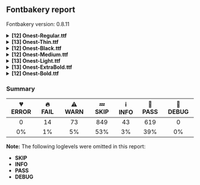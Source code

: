 ## Fontbakery report

Fontbakery version: 0.8.11

<details><summary><b>[12] Onest-Regular.ttf</b></summary><div><details><summary>🔥 <b>FAIL:</b> Checking OS/2 usWinAscent & usWinDescent. (<a href="https://font-bakery.readthedocs.io/en/stable/fontbakery/profiles/universal.html#com.google.fonts/check/family/win_ascent_and_descent">com.google.fonts/check/family/win_ascent_and_descent</a>)</summary><div>


* 🔥 **FAIL** OS/2.usWinAscent value should be equal or greater than 982, but got 970 instead [code: ascent]
* 🔥 **FAIL** OS/2.usWinDescent value should be equal or greater than 334, but got 305 instead. [code: descent]
</div></details><details><summary>🔥 <b>FAIL:</b> Ensure soft_dotted characters lose their dot when combined with marks that replace the dot. (<a href="https://font-bakery.readthedocs.io/en/stable/fontbakery/profiles/universal.html#com.google.fonts/check/soft_dotted">com.google.fonts/check/soft_dotted</a>)</summary><div>


* 🔥 **FAIL** The dot of soft dotted characters used in orthographies must disappear in the following strings: i̊ i̋ j̀ j́ j̃ j̄ j̈ į̀ į́ į̂ į̃ į̄ į̌ і́

The dot of soft dotted characters should disappear in other cases, for example: i̇ ǐ i̒ i̦̇ i̦̊ i̦̋ ǐ̦ i̦̒ i̧̇ i̧̊ i̧̋ ǐ̧ i̧̒ j̆ j̇ j̊ j̋ ǰ j̒ j̦̀ [code: soft-dotted]
</div></details><details><summary>⚠ <b>WARN:</b> Checking OS/2 achVendID. (<a href="https://font-bakery.readthedocs.io/en/stable/fontbakery/profiles/googlefonts.html#com.google.fonts/check/vendor_id">com.google.fonts/check/vendor_id</a>)</summary><div>


* ⚠ **WARN** OS/2 VendorID is 'PYRS', a font editor default. If you registered it recently, then it's safe to ignore this warning message. Otherwise, you should set it to your own unique 4 character code, and register it with Microsoft at https://www.microsoft.com/typography/links/vendorlist.aspx
 [code: bad]
</div></details><details><summary>⚠ <b>WARN:</b> Check copyright namerecords match license file. (<a href="https://font-bakery.readthedocs.io/en/stable/fontbakery/profiles/googlefonts.html#com.google.fonts/check/name/license">com.google.fonts/check/name/license</a>)</summary><div>


* ⚠ **WARN** Please consider using HTTPS URLs at name table entry [plat=3, enc=1, name=13] [code: http-in-description]
* ⚠ **WARN** For now we're still accepting http URLs, but you should consider using https instead.
 [code: http]
</div></details><details><summary>⚠ <b>WARN:</b> License URL matches License text on name table? (<a href="https://font-bakery.readthedocs.io/en/stable/fontbakery/profiles/googlefonts.html#com.google.fonts/check/name/license_url">com.google.fonts/check/name/license_url</a>)</summary><div>


* ⚠ **WARN** Please consider using HTTPS URLs at name table entry [plat=3, enc=1, name=13] [code: http-in-description]
* ⚠ **WARN** Please consider using HTTPS URLs at name table entry [plat=3, enc=1, name=13] [code: http-in-description]
* ⚠ **WARN** Please consider using HTTPS URLs at name table entry [plat=3, enc=1, name=13] [code: http-in-description]
* ⚠ **WARN** Please consider using HTTPS URLs at name table entry [plat=3, enc=1, name=14] [code: http-in-license-info]
* ⚠ **WARN** For now we're still accepting http URLs, but you should consider using https instead.
 [code: http]
</div></details><details><summary>⚠ <b>WARN:</b> Ensure Stylistic Sets have description. (<a href="https://font-bakery.readthedocs.io/en/stable/fontbakery/profiles/googlefonts.html#com.google.fonts/check/stylisticset_description">com.google.fonts/check/stylisticset_description</a>)</summary><div>


* ⚠ **WARN** The stylistic set ss01 lacks a description string on the 'name' table. [code: missing-description]
* ⚠ **WARN** The stylistic set ss01 lacks a description string on the 'name' table. [code: missing-description]
* ⚠ **WARN** The stylistic set ss01 lacks a description string on the 'name' table. [code: missing-description]
* ⚠ **WARN** The stylistic set ss02 lacks a description string on the 'name' table. [code: missing-description]
* ⚠ **WARN** The stylistic set ss02 lacks a description string on the 'name' table. [code: missing-description]
* ⚠ **WARN** The stylistic set ss02 lacks a description string on the 'name' table. [code: missing-description]
</div></details><details><summary>⚠ <b>WARN:</b> Ensure fonts have ScriptLangTags declared on the 'meta' table. (<a href="https://font-bakery.readthedocs.io/en/stable/fontbakery/profiles/googlefonts.html#com.google.fonts/check/meta/script_lang_tags">com.google.fonts/check/meta/script_lang_tags</a>)</summary><div>


* ⚠ **WARN** This font file does not have a 'meta' table. [code: lacks-meta-table]
</div></details><details><summary>⚠ <b>WARN:</b> Check if each glyph has the recommended amount of contours. (<a href="https://font-bakery.readthedocs.io/en/stable/fontbakery/profiles/universal.html#com.google.fonts/check/contour_count">com.google.fonts/check/contour_count</a>)</summary><div>


* ⚠ **WARN** This check inspects the glyph outlines and detects the total number of contours in each of them. The expected values are infered from the typical ammounts of contours observed in a large collection of reference font families. The divergences listed below may simply indicate a significantly different design on some of your glyphs. On the other hand, some of these may flag actual bugs in the font such as glyphs mapped to an incorrect codepoint. Please consider reviewing the design and codepoint assignment of these to make sure they are correct.

The following glyphs do not have the recommended number of contours:

	- Glyph name: uni00AD	Contours detected: 1	Expected: 0 

	- Glyph name: uni00AD	Contours detected: 1	Expected: 0
 [code: contour-count]
</div></details><details><summary>⚠ <b>WARN:</b> Does the font contain a soft hyphen? (<a href="https://font-bakery.readthedocs.io/en/stable/fontbakery/profiles/universal.html#com.google.fonts/check/soft_hyphen">com.google.fonts/check/soft_hyphen</a>)</summary><div>


* ⚠ **WARN** This font has a 'Soft Hyphen' character. [code: softhyphen]
</div></details><details><summary>⚠ <b>WARN:</b> Check math signs have the same width. (<a href="https://font-bakery.readthedocs.io/en/stable/fontbakery/profiles/universal.html#com.google.fonts/check/math_signs_width">com.google.fonts/check/math_signs_width</a>)</summary><div>


* ⚠ **WARN** The most common width is 521 among a set of 2 math glyphs.
The following math glyphs have a different width, though:

Width = 446:
greater, less

Width = 542:
equal, notequal

Width = 477:
multiply

Width = 474:
divide

Width = 504:
minus

Width = 615:
approxequal

Width = 507:
greaterequal, lessequal
 [code: width-outliers]
</div></details><details><summary>⚠ <b>WARN:</b> Are there any misaligned on-curve points? (<a href="https://font-bakery.readthedocs.io/en/stable/fontbakery/profiles/<Section: Outline Correctness Checks>.html#com.google.fonts/check/outline_alignment_miss">com.google.fonts/check/outline_alignment_miss</a>)</summary><div>


* ⚠ **WARN** The following glyphs have on-curve points which have potentially incorrect y coordinates:

	* comma (U+002C): X=128.0,Y=-2.0 (should be at baseline 0?)

	* comma (U+002C): X=128.0,Y=-2.0 (should be at baseline 0?)

	* three (U+0033): X=206.5,Y=0.5 (should be at baseline 0?)

	* S (U+0053): X=240.5,Y=705.0 (should be at cap-height 707?)

	* a (U+0061): X=297.5,Y=-0.5 (should be at baseline 0?)

	* j (U+006A): X=95.0,Y=-1.0 (should be at baseline 0?)

	* s (U+0073): X=333.0,Y=1.0 (should be at baseline 0?)

	* s (U+0073): X=185.0,Y=526.5 (should be at x-height 527?)

	* cent (U+00A2): X=257.0,Y=-2.0 (should be at baseline 0?)

	* section (U+00A7): X=356.0,Y=-1.0 (should be at baseline 0?)

	* section (U+00A7): X=206.0,Y=0.5 (should be at baseline 0?)

	* agrave (U+00E0): X=297.5,Y=-0.5 (should be at baseline 0?)

	* aacute (U+00E1): X=297.5,Y=-0.5 (should be at baseline 0?)

	* atilde (U+00E3): X=297.5,Y=-0.5 (should be at baseline 0?)

	* aring (U+00E5): X=314.5,Y=708.5 (should be at cap-height 707?)

	* aring (U+00E5): X=251.5,Y=708.5 (should be at cap-height 707?)

	* aring (U+00E5): X=297.5,Y=-0.5 (should be at baseline 0?)

	* eth (U+00F0): X=496.0,Y=709.0 (should be at cap-height 707?)

	* amacron (U+0101): X=297.5,Y=-0.5 (should be at baseline 0?)

	* aogonek (U+0105): X=297.5,Y=-0.5 (should be at baseline 0?)

	* eogonek (U+0119): X=228.0,Y=1.0 (should be at baseline 0?)

	* uni0122 (U+0122): X=335.0,Y=-304.0 (should be at descender -305?)

	* ij (U+0133): X=301.0,Y=-1.0 (should be at baseline 0?)

	* jcircumflex (U+0135): X=95.0,Y=-1.0 (should be at baseline 0?)

	* uni0136 (U+0136): X=289.0,Y=-304.0 (should be at descender -305?)

	* uni0137 (U+0137): X=231.0,Y=-304.0 (should be at descender -305?)

	* uni013B (U+013B): X=286.0,Y=-304.0 (should be at descender -305?)

	* uni013C (U+013C): X=72.0,Y=-304.0 (should be at descender -305?)

	* uni0145 (U+0145): X=327.0,Y=-304.0 (should be at descender -305?)

	* uni0146 (U+0146): X=260.0,Y=-304.0 (should be at descender -305?)

	* eng (U+014B): X=442.0,Y=-1.0 (should be at baseline 0?)

	* uni0156 (U+0156): X=292.0,Y=-304.0 (should be at descender -305?)

	* uni0157 (U+0157): X=77.0,Y=-304.0 (should be at descender -305?)

	* Sacute (U+015A): X=240.5,Y=705.0 (should be at cap-height 707?)

	* sacute (U+015B): X=333.5,Y=1.0 (should be at baseline 0?)

	* Scircumflex (U+015C): X=240.5,Y=705.0 (should be at cap-height 707?)

	* scircumflex (U+015D): X=333.0,Y=1.0 (should be at baseline 0?)

	* Scedilla (U+015E): X=231.0,Y=705.0 (should be at cap-height 707?)

	* Scaron (U+0160): X=240.5,Y=705.0 (should be at cap-height 707?)

	* scaron (U+0161): X=333.5,Y=1.0 (should be at baseline 0?)

	* uni0163 (U+0163): X=250.0,Y=1.0 (should be at baseline 0?)

	* tcaron (U+0165): X=403.0,Y=708.0 (should be at cap-height 707?)

	* Uogonek (U+0172): X=429.0,Y=-2.0 (should be at baseline 0?)

	* uogonek (U+0173): X=348.0,Y=-1.0 (should be at baseline 0?)

	* uni0218 (U+0218): X=231.5,Y=705.0 (should be at cap-height 707?)

	* uni0218 (U+0218): X=395.0,Y=709.0 (should be at cap-height 707?)

	* uni0219 (U+0219): X=337.5,Y=1.0 (should be at baseline 0?)

	* uni0237 (U+0237): X=95.0,Y=-1.0 (should be at baseline 0?)

	* uni0405 (U+0405): X=240.5,Y=705.0 (should be at cap-height 707?)

	* uni040E (U+040E): X=123.0,Y=-1.0 (should be at baseline 0?)

	* uni0423 (U+0423): X=116.0,Y=-1.0 (should be at baseline 0?)

	* uni0430 (U+0430): X=297.5,Y=-0.5 (should be at baseline 0?)

	* uni0437 (U+0437): X=182.0,Y=1.0 (should be at baseline 0?)

	* uni043B (U+043B): X=50.0,Y=-1.0 (should be at baseline 0?)

	* uni043B (U+043B): X=19.0,Y=-1.0 (should be at baseline 0?)

	* uni0455 (U+0455): X=333.5,Y=1.0 (should be at baseline 0?)

	* uni0458 (U+0458): X=95.0,Y=-1.0 (should be at baseline 0?)

	* quotedblright (U+201D): X=179.5,Y=706.5 (should be at cap-height 707?)

	* quotedblright (U+201D): X=368.5,Y=706.5 (should be at cap-height 707?)

	* uni21BA (U+21BA): X=238.0,Y=1.0 (should be at baseline 0?)

	* uni21BB (U+21BB): X=701.5,Y=0.5 (should be at baseline 0?)

	* uni2713 (U+2713): X=373.0,Y=-1.0 (should be at baseline 0?)

	* uniE003 (U+E003): X=254.5,Y=0.5 (should be at baseline 0?)

	* uniE013 (U+E013): X=130.0,Y=-2.0 (should be at baseline 0?)

	* uniE013 (U+E013): X=130.0,Y=-2.0 (should be at baseline 0?)

	* uniE018 (U+E018): X=119.0,Y=709.0 (should be at cap-height 707?)

	* uniE021 (U+E021): X=83.0,Y=-2.0 (should be at baseline 0?)

	* uniE021 (U+E021): X=83.0,Y=-2.0 (should be at baseline 0?)

	* uniE021 (U+E021): X=248.0,Y=-2.0 (should be at baseline 0?) 

	* uniE021 (U+E021): X=248.0,Y=-2.0 (should be at baseline 0?) [code: found-misalignments]
</div></details><details><summary>⚠ <b>WARN:</b> Are any segments inordinately short? (<a href="https://font-bakery.readthedocs.io/en/stable/fontbakery/profiles/<Section: Outline Correctness Checks>.html#com.google.fonts/check/outline_short_segments">com.google.fonts/check/outline_short_segments</a>)</summary><div>


* ⚠ **WARN** The following glyphs have segments which seem very short:

	* question (U+003F) contains a short segment B<<191.0,213.0>-<190.0,218.0>-<190.0,223.5>>

	* question (U+003F) contains a short segment B<<190.0,223.5>-<190.0,229.0>-<190.0,234.0>>

	* at (U+0040) contains a short segment B<<531.5,-98.0>-<547.0,-97.0>-<561.5,-95.0>>

	* at (U+0040) contains a short segment B<<561.5,-95.0>-<576.0,-93.0>-<597.0,-89.0>>

	* questiondown (U+00BF) contains a short segment B<<322.0,312.0>-<323.0,307.0>-<323.0,301.5>>

	* questiondown (U+00BF) contains a short segment B<<323.0,301.5>-<323.0,296.0>-<323.0,291.0>>

	* Ccedilla (U+00C7) contains a short segment B<<386.0,-61.0>-<392.0,-60.0>-<398.0,-59.5>>

	* Ccedilla (U+00C7) contains a short segment B<<398.0,-59.5>-<404.0,-59.0>-<409.0,-59.0>>

	* Ccedilla (U+00C7) contains a short segment B<<341.0,-255.0>-<333.0,-255.0>-<325.0,-254.5>>

	* Ccedilla (U+00C7) contains a short segment B<<325.0,-254.5>-<317.0,-254.0>-<308.0,-253.0>>

	* Ccedilla (U+00C7) contains a short segment B<<382.5,-113.0>-<369.0,-112.0>-<362.0,-112.0>>

	* Ccedilla (U+00C7) contains a short segment B<<362.0,-112.0>-<352.0,-112.0>-<337.5,-114.0>>

	* ae (U+00E6) contains a short segment B<<883.0,272.0>-<883.0,262.0>-<882.5,252.0>>

	* ae (U+00E6) contains a short segment B<<882.5,252.0>-<882.0,242.0>-<881.0,232.0>>

	* ccedilla (U+00E7) contains a short segment B<<305.0,-59.0>-<311.0,-58.0>-<317.0,-57.5>>

	* ccedilla (U+00E7) contains a short segment B<<317.0,-57.5>-<323.0,-57.0>-<328.0,-57.0>>

	* ccedilla (U+00E7) contains a short segment B<<260.0,-253.0>-<252.0,-253.0>-<243.5,-252.5>>

	* ccedilla (U+00E7) contains a short segment B<<243.5,-252.5>-<235.0,-252.0>-<227.0,-250.0>>

	* abreve (U+0103) contains a short segment L<<454.0,740.0>--<454.0,737.0>>

	* aogonek (U+0105) contains a short segment L<<490.0,0.0>--<480.0,0.0>>

	* eogonek (U+0119) contains a short segment B<<526.0,268.0>-<525.0,259.0>-<525.0,250.0>>

	* eogonek (U+0119) contains a short segment B<<525.0,250.0>-<525.0,241.0>-<524.0,232.0>>

	* Iogonek (U+012E) contains a short segment L<<174.0,0.0>--<167.0,0.0>>

	* iogonek (U+012F) contains a short segment L<<159.0,0.0>--<154.0,0.0>>

	* oe (U+0153) contains a short segment B<<938.0,268.0>-<937.0,259.0>-<937.0,250.0>>

	* oe (U+0153) contains a short segment B<<937.0,250.0>-<937.0,241.0>-<936.0,232.0>>

	* Scedilla (U+015E) contains a short segment B<<334.0,-59.0>-<340.0,-58.0>-<346.0,-57.5>>

	* Scedilla (U+015E) contains a short segment B<<346.0,-57.5>-<352.0,-57.0>-<357.0,-57.0>>

	* Scedilla (U+015E) contains a short segment B<<292.0,-253.0>-<284.0,-253.0>-<274.0,-252.5>>

	* Scedilla (U+015E) contains a short segment B<<274.0,-252.5>-<264.0,-252.0>-<256.0,-250.0>>

	* Scedilla (U+015E) contains a short segment B<<355.5,-119.5>-<344.0,-112.0>-<330.5,-111.0>>

	* Scedilla (U+015E) contains a short segment B<<330.5,-111.0>-<317.0,-110.0>-<310.0,-110.0>>

	* Scedilla (U+015E) contains a short segment B<<310.0,-110.0>-<300.0,-110.0>-<285.5,-112.0>>

	* scedilla (U+015F) contains a short segment B<<276.0,-59.0>-<282.0,-58.0>-<288.0,-57.5>>

	* scedilla (U+015F) contains a short segment B<<288.0,-57.5>-<294.0,-57.0>-<299.0,-57.0>>

	* scedilla (U+015F) contains a short segment B<<231.0,-253.0>-<223.0,-253.0>-<214.5,-252.0>>

	* scedilla (U+015F) contains a short segment B<<214.5,-252.0>-<206.0,-251.0>-<198.0,-250.0>>

	* scedilla (U+015F) contains a short segment B<<272.5,-111.0>-<259.0,-110.0>-<252.0,-110.0>>

	* uni0162 (U+0162) contains a short segment B<<300.0,-59.0>-<305.0,-58.0>-<310.5,-57.5>>

	* uni0162 (U+0162) contains a short segment B<<310.5,-57.5>-<316.0,-57.0>-<321.0,-57.0>>

	* uni0162 (U+0162) contains a short segment B<<255.0,-253.0>-<247.0,-253.0>-<238.5,-252.5>>

	* uni0162 (U+0162) contains a short segment B<<238.5,-252.5>-<230.0,-252.0>-<222.0,-250.0>>

	* uni0162 (U+0162) contains a short segment L<<252.0,0.0>--<241.0,0.0>>

	* uni0162 (U+0162) contains a short segment L<<328.0,0.0>--<313.0,0.0>>

	* uni0163 (U+0163) contains a short segment B<<267.0,0.0>-<264.0,0.0>-<261.0,0.0>>

	* uni0163 (U+0163) contains a short segment B<<261.0,0.0>-<258.0,0.0>-<250.0,1.0>>

	* uni0163 (U+0163) contains a short segment B<<231.0,-59.0>-<237.0,-58.0>-<243.0,-57.5>>

	* uni0163 (U+0163) contains a short segment B<<243.0,-57.5>-<249.0,-57.0>-<254.0,-57.0>>

	* Uogonek (U+0172) contains a short segment B<<312.0,-34.0>-<319.0,-26.0>-<326.0,-19.5>>

	* Uogonek (U+0172) contains a short segment B<<326.0,-19.5>-<333.0,-13.0>-<340.0,-7.0>>

	* Uogonek (U+0172) contains a short segment B<<429.0,-2.0>-<424.0,-5.0>-<419.5,-8.5>>

	* Uogonek (U+0172) contains a short segment B<<419.5,-8.5>-<415.0,-12.0>-<410.0,-16.0>>

	* uogonek (U+0173) contains a short segment B<<348.0,-1.0>-<343.0,-5.0>-<337.5,-8.5>>

	* uogonek (U+0173) contains a short segment B<<337.5,-8.5>-<332.0,-12.0>-<327.0,-16.0>>

	* uni0417 (U+0417) contains a short segment L<<63.0,529.0>--<63.0,537.0>>

	* Euro (U+20AC) contains a short segment B<<145.0,303.0>-<144.0,314.0>-<143.5,324.0>>

	* Euro (U+20AC) contains a short segment B<<143.5,324.0>-<143.0,334.0>-<143.0,344.0>>

	* Euro (U+20AC) contains a short segment B<<143.0,344.0>-<143.0,349.0>-<143.5,363.5>>

	* Euro (U+20AC) contains a short segment B<<225.5,366.0>-<225.0,350.0>-<225.0,347.0>>

	* Euro (U+20AC) contains a short segment B<<225.0,347.0>-<225.0,335.0>-<226.0,324.0>> 

	* Euro (U+20AC) contains a short segment B<<226.0,324.0>-<227.0,313.0>-<229.0,303.0>> [code: found-short-segments]
</div></details><br></div></details><details><summary><b>[13] Onest-Thin.ttf</b></summary><div><details><summary>🔥 <b>FAIL:</b> Checking OS/2 usWinAscent & usWinDescent. (<a href="https://font-bakery.readthedocs.io/en/stable/fontbakery/profiles/universal.html#com.google.fonts/check/family/win_ascent_and_descent">com.google.fonts/check/family/win_ascent_and_descent</a>)</summary><div>


* 🔥 **FAIL** OS/2.usWinAscent value should be equal or greater than 982, but got 970 instead [code: ascent]
* 🔥 **FAIL** OS/2.usWinDescent value should be equal or greater than 334, but got 305 instead. [code: descent]
</div></details><details><summary>🔥 <b>FAIL:</b> Ensure soft_dotted characters lose their dot when combined with marks that replace the dot. (<a href="https://font-bakery.readthedocs.io/en/stable/fontbakery/profiles/universal.html#com.google.fonts/check/soft_dotted">com.google.fonts/check/soft_dotted</a>)</summary><div>


* 🔥 **FAIL** The dot of soft dotted characters used in orthographies must disappear in the following strings: i̊ i̋ j̀ j́ j̃ j̄ j̈ į̀ į́ į̂ į̃ į̄ į̌ і́

The dot of soft dotted characters should disappear in other cases, for example: i̇ ǐ i̒ i̦̇ i̦̊ i̦̋ ǐ̦ i̦̒ i̧̇ i̧̊ i̧̋ ǐ̧ i̧̒ j̆ j̇ j̊ j̋ ǰ j̒ j̦̀ [code: soft-dotted]
</div></details><details><summary>⚠ <b>WARN:</b> Checking OS/2 achVendID. (<a href="https://font-bakery.readthedocs.io/en/stable/fontbakery/profiles/googlefonts.html#com.google.fonts/check/vendor_id">com.google.fonts/check/vendor_id</a>)</summary><div>


* ⚠ **WARN** OS/2 VendorID is 'PYRS', a font editor default. If you registered it recently, then it's safe to ignore this warning message. Otherwise, you should set it to your own unique 4 character code, and register it with Microsoft at https://www.microsoft.com/typography/links/vendorlist.aspx
 [code: bad]
</div></details><details><summary>⚠ <b>WARN:</b> Check copyright namerecords match license file. (<a href="https://font-bakery.readthedocs.io/en/stable/fontbakery/profiles/googlefonts.html#com.google.fonts/check/name/license">com.google.fonts/check/name/license</a>)</summary><div>


* ⚠ **WARN** Please consider using HTTPS URLs at name table entry [plat=3, enc=1, name=13] [code: http-in-description]
* ⚠ **WARN** For now we're still accepting http URLs, but you should consider using https instead.
 [code: http]
</div></details><details><summary>⚠ <b>WARN:</b> License URL matches License text on name table? (<a href="https://font-bakery.readthedocs.io/en/stable/fontbakery/profiles/googlefonts.html#com.google.fonts/check/name/license_url">com.google.fonts/check/name/license_url</a>)</summary><div>


* ⚠ **WARN** Please consider using HTTPS URLs at name table entry [plat=3, enc=1, name=13] [code: http-in-description]
* ⚠ **WARN** Please consider using HTTPS URLs at name table entry [plat=3, enc=1, name=13] [code: http-in-description]
* ⚠ **WARN** Please consider using HTTPS URLs at name table entry [plat=3, enc=1, name=13] [code: http-in-description]
* ⚠ **WARN** Please consider using HTTPS URLs at name table entry [plat=3, enc=1, name=14] [code: http-in-license-info]
* ⚠ **WARN** For now we're still accepting http URLs, but you should consider using https instead.
 [code: http]
</div></details><details><summary>⚠ <b>WARN:</b> Ensure Stylistic Sets have description. (<a href="https://font-bakery.readthedocs.io/en/stable/fontbakery/profiles/googlefonts.html#com.google.fonts/check/stylisticset_description">com.google.fonts/check/stylisticset_description</a>)</summary><div>


* ⚠ **WARN** The stylistic set ss01 lacks a description string on the 'name' table. [code: missing-description]
* ⚠ **WARN** The stylistic set ss01 lacks a description string on the 'name' table. [code: missing-description]
* ⚠ **WARN** The stylistic set ss01 lacks a description string on the 'name' table. [code: missing-description]
* ⚠ **WARN** The stylistic set ss02 lacks a description string on the 'name' table. [code: missing-description]
* ⚠ **WARN** The stylistic set ss02 lacks a description string on the 'name' table. [code: missing-description]
* ⚠ **WARN** The stylistic set ss02 lacks a description string on the 'name' table. [code: missing-description]
</div></details><details><summary>⚠ <b>WARN:</b> Ensure fonts have ScriptLangTags declared on the 'meta' table. (<a href="https://font-bakery.readthedocs.io/en/stable/fontbakery/profiles/googlefonts.html#com.google.fonts/check/meta/script_lang_tags">com.google.fonts/check/meta/script_lang_tags</a>)</summary><div>


* ⚠ **WARN** This font file does not have a 'meta' table. [code: lacks-meta-table]
</div></details><details><summary>⚠ <b>WARN:</b> Check if each glyph has the recommended amount of contours. (<a href="https://font-bakery.readthedocs.io/en/stable/fontbakery/profiles/universal.html#com.google.fonts/check/contour_count">com.google.fonts/check/contour_count</a>)</summary><div>


* ⚠ **WARN** This check inspects the glyph outlines and detects the total number of contours in each of them. The expected values are infered from the typical ammounts of contours observed in a large collection of reference font families. The divergences listed below may simply indicate a significantly different design on some of your glyphs. On the other hand, some of these may flag actual bugs in the font such as glyphs mapped to an incorrect codepoint. Please consider reviewing the design and codepoint assignment of these to make sure they are correct.

The following glyphs do not have the recommended number of contours:

	- Glyph name: uni00AD	Contours detected: 1	Expected: 0 

	- Glyph name: uni00AD	Contours detected: 1	Expected: 0
 [code: contour-count]
</div></details><details><summary>⚠ <b>WARN:</b> Does the font contain a soft hyphen? (<a href="https://font-bakery.readthedocs.io/en/stable/fontbakery/profiles/universal.html#com.google.fonts/check/soft_hyphen">com.google.fonts/check/soft_hyphen</a>)</summary><div>


* ⚠ **WARN** This font has a 'Soft Hyphen' character. [code: softhyphen]
</div></details><details><summary>⚠ <b>WARN:</b> Check math signs have the same width. (<a href="https://font-bakery.readthedocs.io/en/stable/fontbakery/profiles/universal.html#com.google.fonts/check/math_signs_width">com.google.fonts/check/math_signs_width</a>)</summary><div>


* ⚠ **WARN** The most common width is 529 among a set of 4 math glyphs.
The following math glyphs have a different width, though:

Width = 508:
minus, plus

Width = 429:
greater, less

Width = 498:
plusminus

Width = 442:
multiply

Width = 459:
divide

Width = 602:
approxequal
 [code: width-outliers]
</div></details><details><summary>⚠ <b>WARN:</b> Are there any misaligned on-curve points? (<a href="https://font-bakery.readthedocs.io/en/stable/fontbakery/profiles/<Section: Outline Correctness Checks>.html#com.google.fonts/check/outline_alignment_miss">com.google.fonts/check/outline_alignment_miss</a>)</summary><div>


* ⚠ **WARN** The following glyphs have on-curve points which have potentially incorrect y coordinates:

	* comma (U+002C): X=91.0,Y=-2.0 (should be at baseline 0?)

	* semicolon (U+003B): X=92.0,Y=-2.0 (should be at baseline 0?)

	* b (U+0062): X=244.0,Y=1.0 (should be at baseline 0?)

	* m (U+006D): X=222.0,Y=526.5 (should be at x-height 527?)

	* p (U+0070): X=250.0,Y=1.0 (should be at baseline 0?)

	* braceleft (U+007B): X=147.0,Y=706.0 (should be at cap-height 707?)

	* braceright (U+007D): X=224.0,Y=705.0 (should be at cap-height 707?)

	* section (U+00A7): X=193.5,Y=2.0 (should be at baseline 0?)

	* section (U+00A7): X=344.5,Y=705.0 (should be at cap-height 707?)

	* twosuperior (U+00B2): X=137.0,Y=707.5 (should be at cap-height 707?)

	* threesuperior (U+00B3): X=136.5,Y=707.5 (should be at cap-height 707?)

	* ordmasculine (U+00BA): X=186.0,Y=708.0 (should be at cap-height 707?)

	* atilde (U+00E3): X=218.0,Y=708.0 (should be at cap-height 707?)

	* atilde (U+00E3): X=156.0,Y=709.0 (should be at cap-height 707?)

	* ntilde (U+00F1): X=238.0,Y=708.0 (should be at cap-height 707?)

	* ntilde (U+00F1): X=176.0,Y=709.0 (should be at cap-height 707?)

	* otilde (U+00F5): X=237.0,Y=708.0 (should be at cap-height 707?)

	* otilde (U+00F5): X=175.0,Y=709.0 (should be at cap-height 707?)

	* itilde (U+0129): X=30.0,Y=708.0 (should be at cap-height 707?)

	* itilde (U+0129): X=-32.0,Y=709.0 (should be at cap-height 707?)

	* utilde (U+0169): X=220.0,Y=708.0 (should be at cap-height 707?)

	* utilde (U+0169): X=158.0,Y=709.0 (should be at cap-height 707?)

	* ogonek (U+02DB): X=271.0,Y=1.0 (should be at baseline 0?)

	* tilde (U+02DC): X=202.0,Y=708.0 (should be at cap-height 707?)

	* tilde (U+02DC): X=140.0,Y=709.0 (should be at cap-height 707?)

	* tildecomb (U+0303): X=-335.0,Y=708.0 (should be at cap-height 707?)

	* tildecomb (U+0303): X=-397.0,Y=709.0 (should be at cap-height 707?)

	* uni0328 (U+0328): X=-239.0,Y=1.0 (should be at baseline 0?)

	* uni040E (U+040E): X=109.0,Y=-1.0 (should be at baseline 0?)

	* uni0417 (U+0417): X=237.0,Y=708.0 (should be at cap-height 707?)

	* uni0417 (U+0417): X=403.5,Y=2.0 (should be at baseline 0?)

	* uni0417 (U+0417): X=228.0,Y=-1.0 (should be at baseline 0?)

	* uni0423 (U+0423): X=109.0,Y=-1.0 (should be at baseline 0?)

	* uni0431 (U+0431): X=349.0,Y=709.0 (should be at cap-height 707?)

	* uni0437 (U+0437): X=172.0,Y=2.0 (should be at baseline 0?)

	* uni0440 (U+0440): X=250.0,Y=1.0 (should be at baseline 0?)

	* quotesinglbase (U+201A): X=92.0,Y=-2.0 (should be at baseline 0?)

	* quotedblbase (U+201E): X=92.0,Y=-2.0 (should be at baseline 0?)

	* quotedblbase (U+201E): X=242.0,Y=-2.0 (should be at baseline 0?)

	* uni20B4 (U+20B4): X=371.5,Y=2.0 (should be at baseline 0?)

	* uni2713 (U+2713): X=373.0,Y=2.0 (should be at baseline 0?)

	* uniE011 (U+E011): X=91.0,Y=-2.0 (should be at baseline 0?)

	* uniE013 (U+E013): X=92.0,Y=-2.0 (should be at baseline 0?)

	* uniE020 (U+E020): X=91.0,Y=-2.0 (should be at baseline 0?)

	* uniE021 (U+E021): X=45.0,Y=-2.0 (should be at baseline 0?) 

	* uniE021 (U+E021): X=195.0,Y=-2.0 (should be at baseline 0?) [code: found-misalignments]
</div></details><details><summary>⚠ <b>WARN:</b> Are any segments inordinately short? (<a href="https://font-bakery.readthedocs.io/en/stable/fontbakery/profiles/<Section: Outline Correctness Checks>.html#com.google.fonts/check/outline_short_segments">com.google.fonts/check/outline_short_segments</a>)</summary><div>


* ⚠ **WARN** The following glyphs have segments which seem very short:

	* at (U+0040) contains a short segment L<<659.0,453.0>--<697.0,453.0>>

	* M (U+004D) contains a short segment L<<431.0,195.0>--<409.0,195.0>>

	* r (U+0072) contains a short segment L<<334.0,494.0>--<327.0,494.0>>

	* paragraph (U+00B6) contains a short segment L<<193.0,419.0>--<177.0,419.0>>

	* Ccedilla (U+00C7) contains a short segment B<<355.0,-79.0>-<366.0,-77.0>-<373.0,-76.5>>

	* Ccedilla (U+00C7) contains a short segment B<<373.0,-76.5>-<380.0,-76.0>-<391.0,-76.0>>

	* ccedilla (U+00E7) contains a short segment B<<280.0,-79.0>-<291.0,-77.0>-<297.5,-76.5>>

	* ccedilla (U+00E7) contains a short segment B<<297.5,-76.5>-<304.0,-76.0>-<315.0,-76.0>>

	* Aogonek (U+0104) contains a short segment L<<622.0,0.0>--<614.0,0.0>>

	* aogonek (U+0105) contains a short segment B<<428.0,-11.0>-<432.0,-8.0>-<435.0,-5.0>>

	* aogonek (U+0105) contains a short segment B<<435.0,-5.0>-<438.0,-2.0>-<442.0,0.0>>

	* aogonek (U+0105) contains a short segment L<<482.0,0.0>--<478.0,0.0>>

	* Iogonek (U+012E) contains a short segment L<<135.0,0.0>--<131.0,0.0>>

	* iogonek (U+012F) contains a short segment B<<71.0,-11.0>-<75.0,-8.0>-<78.0,-5.0>>

	* iogonek (U+012F) contains a short segment B<<78.0,-5.0>-<81.0,-2.0>-<85.0,0.0>>

	* iogonek (U+012F) contains a short segment L<<125.0,0.0>--<121.0,0.0>>

	* Eng (U+014A) contains a short segment L<<467.0,-161.0>--<494.0,-161.0>>

	* racute (U+0155) contains a short segment L<<334.0,494.0>--<327.0,494.0>>

	* uni0157 (U+0157) contains a short segment L<<334.0,494.0>--<327.0,494.0>>

	* rcaron (U+0159) contains a short segment L<<334.0,494.0>--<327.0,494.0>>

	* Scedilla (U+015E) contains a short segment B<<320.0,-79.0>-<329.0,-77.0>-<337.0,-76.5>>

	* Scedilla (U+015E) contains a short segment B<<337.0,-76.5>-<345.0,-76.0>-<352.0,-76.0>>

	* Scedilla (U+015E) contains a short segment B<<339.0,-100.0>-<328.0,-100.0>-<312.0,-102.0>>

	* scedilla (U+015F) contains a short segment B<<242.0,-79.0>-<250.0,-77.0>-<259.0,-76.5>>

	* scedilla (U+015F) contains a short segment B<<259.0,-76.5>-<268.0,-76.0>-<275.0,-76.0>>

	* uni0162 (U+0162) contains a short segment B<<271.0,-79.0>-<282.0,-77.0>-<288.5,-76.5>>

	* uni0162 (U+0162) contains a short segment B<<288.5,-76.5>-<295.0,-76.0>-<306.0,-76.0>>

	* uni0162 (U+0162) contains a short segment L<<269.0,0.0>--<262.0,0.0>>

	* uni0162 (U+0162) contains a short segment L<<304.0,0.0>--<295.0,0.0>>

	* uni0163 (U+0163) contains a short segment B<<196.0,-79.0>-<207.0,-77.0>-<213.5,-76.5>>

	* uni0163 (U+0163) contains a short segment B<<213.5,-76.5>-<220.0,-76.0>-<231.0,-76.0>>

	* Uogonek (U+0172) contains a short segment B<<419.0,-168.0>-<428.0,-169.0>-<439.5,-166.5>>

	* Uogonek (U+0172) contains a short segment B<<439.5,-166.5>-<451.0,-164.0>-<459.0,-161.0>>

	* uni041C (U+041C) contains a short segment L<<431.0,195.0>--<409.0,195.0>> 

	* uni043C (U+043C) contains a short segment L<<353.0,139.0>--<339.0,139.0>> [code: found-short-segments]
</div></details><details><summary>⚠ <b>WARN:</b> Do outlines contain any semi-vertical or semi-horizontal lines? (<a href="https://font-bakery.readthedocs.io/en/stable/fontbakery/profiles/<Section: Outline Correctness Checks>.html#com.google.fonts/check/outline_semi_vertical">com.google.fonts/check/outline_semi_vertical</a>)</summary><div>


* ⚠ **WARN** The following glyphs have semi-vertical/semi-horizontal lines:

	* exclam (U+0021): L<<104.0,177.0>--<102.0,707.0>>

	* exclam (U+0021): L<<143.0,707.0>--<141.0,177.0>>

	* exclamdown (U+00A1): L<<101.0,-181.0>--<103.0,349.0>> 

	* exclamdown (U+00A1): L<<140.0,349.0>--<142.0,-181.0>> [code: found-semi-vertical]
</div></details><br></div></details><details><summary><b>[12] Onest-Black.ttf</b></summary><div><details><summary>🔥 <b>FAIL:</b> Checking OS/2 usWinAscent & usWinDescent. (<a href="https://font-bakery.readthedocs.io/en/stable/fontbakery/profiles/universal.html#com.google.fonts/check/family/win_ascent_and_descent">com.google.fonts/check/family/win_ascent_and_descent</a>)</summary><div>


* 🔥 **FAIL** OS/2.usWinAscent value should be equal or greater than 982, but got 970 instead [code: ascent]
* 🔥 **FAIL** OS/2.usWinDescent value should be equal or greater than 334, but got 305 instead. [code: descent]
</div></details><details><summary>🔥 <b>FAIL:</b> Ensure soft_dotted characters lose their dot when combined with marks that replace the dot. (<a href="https://font-bakery.readthedocs.io/en/stable/fontbakery/profiles/universal.html#com.google.fonts/check/soft_dotted">com.google.fonts/check/soft_dotted</a>)</summary><div>


* 🔥 **FAIL** The dot of soft dotted characters used in orthographies must disappear in the following strings: i̊ i̋ j̀ j́ j̃ j̄ j̈ į̀ į́ į̂ į̃ į̄ į̌ і́

The dot of soft dotted characters should disappear in other cases, for example: i̇ ǐ i̒ i̦̇ i̦̊ i̦̋ ǐ̦ i̦̒ i̧̇ i̧̊ i̧̋ ǐ̧ i̧̒ j̆ j̇ j̊ j̋ ǰ j̒ j̦̀ [code: soft-dotted]
</div></details><details><summary>⚠ <b>WARN:</b> Checking OS/2 achVendID. (<a href="https://font-bakery.readthedocs.io/en/stable/fontbakery/profiles/googlefonts.html#com.google.fonts/check/vendor_id">com.google.fonts/check/vendor_id</a>)</summary><div>


* ⚠ **WARN** OS/2 VendorID is 'PYRS', a font editor default. If you registered it recently, then it's safe to ignore this warning message. Otherwise, you should set it to your own unique 4 character code, and register it with Microsoft at https://www.microsoft.com/typography/links/vendorlist.aspx
 [code: bad]
</div></details><details><summary>⚠ <b>WARN:</b> Check copyright namerecords match license file. (<a href="https://font-bakery.readthedocs.io/en/stable/fontbakery/profiles/googlefonts.html#com.google.fonts/check/name/license">com.google.fonts/check/name/license</a>)</summary><div>


* ⚠ **WARN** Please consider using HTTPS URLs at name table entry [plat=3, enc=1, name=13] [code: http-in-description]
* ⚠ **WARN** For now we're still accepting http URLs, but you should consider using https instead.
 [code: http]
</div></details><details><summary>⚠ <b>WARN:</b> License URL matches License text on name table? (<a href="https://font-bakery.readthedocs.io/en/stable/fontbakery/profiles/googlefonts.html#com.google.fonts/check/name/license_url">com.google.fonts/check/name/license_url</a>)</summary><div>


* ⚠ **WARN** Please consider using HTTPS URLs at name table entry [plat=3, enc=1, name=13] [code: http-in-description]
* ⚠ **WARN** Please consider using HTTPS URLs at name table entry [plat=3, enc=1, name=13] [code: http-in-description]
* ⚠ **WARN** Please consider using HTTPS URLs at name table entry [plat=3, enc=1, name=13] [code: http-in-description]
* ⚠ **WARN** Please consider using HTTPS URLs at name table entry [plat=3, enc=1, name=14] [code: http-in-license-info]
* ⚠ **WARN** For now we're still accepting http URLs, but you should consider using https instead.
 [code: http]
</div></details><details><summary>⚠ <b>WARN:</b> Ensure Stylistic Sets have description. (<a href="https://font-bakery.readthedocs.io/en/stable/fontbakery/profiles/googlefonts.html#com.google.fonts/check/stylisticset_description">com.google.fonts/check/stylisticset_description</a>)</summary><div>


* ⚠ **WARN** The stylistic set ss01 lacks a description string on the 'name' table. [code: missing-description]
* ⚠ **WARN** The stylistic set ss01 lacks a description string on the 'name' table. [code: missing-description]
* ⚠ **WARN** The stylistic set ss01 lacks a description string on the 'name' table. [code: missing-description]
* ⚠ **WARN** The stylistic set ss02 lacks a description string on the 'name' table. [code: missing-description]
* ⚠ **WARN** The stylistic set ss02 lacks a description string on the 'name' table. [code: missing-description]
* ⚠ **WARN** The stylistic set ss02 lacks a description string on the 'name' table. [code: missing-description]
</div></details><details><summary>⚠ <b>WARN:</b> Ensure fonts have ScriptLangTags declared on the 'meta' table. (<a href="https://font-bakery.readthedocs.io/en/stable/fontbakery/profiles/googlefonts.html#com.google.fonts/check/meta/script_lang_tags">com.google.fonts/check/meta/script_lang_tags</a>)</summary><div>


* ⚠ **WARN** This font file does not have a 'meta' table. [code: lacks-meta-table]
</div></details><details><summary>⚠ <b>WARN:</b> Check if each glyph has the recommended amount of contours. (<a href="https://font-bakery.readthedocs.io/en/stable/fontbakery/profiles/universal.html#com.google.fonts/check/contour_count">com.google.fonts/check/contour_count</a>)</summary><div>


* ⚠ **WARN** This check inspects the glyph outlines and detects the total number of contours in each of them. The expected values are infered from the typical ammounts of contours observed in a large collection of reference font families. The divergences listed below may simply indicate a significantly different design on some of your glyphs. On the other hand, some of these may flag actual bugs in the font such as glyphs mapped to an incorrect codepoint. Please consider reviewing the design and codepoint assignment of these to make sure they are correct.

The following glyphs do not have the recommended number of contours:

	- Glyph name: uni00AD	Contours detected: 1	Expected: 0 

	- Glyph name: uni00AD	Contours detected: 1	Expected: 0
 [code: contour-count]
</div></details><details><summary>⚠ <b>WARN:</b> Does the font contain a soft hyphen? (<a href="https://font-bakery.readthedocs.io/en/stable/fontbakery/profiles/universal.html#com.google.fonts/check/soft_hyphen">com.google.fonts/check/soft_hyphen</a>)</summary><div>


* ⚠ **WARN** This font has a 'Soft Hyphen' character. [code: softhyphen]
</div></details><details><summary>⚠ <b>WARN:</b> Check math signs have the same width. (<a href="https://font-bakery.readthedocs.io/en/stable/fontbakery/profiles/universal.html#com.google.fonts/check/math_signs_width">com.google.fonts/check/math_signs_width</a>)</summary><div>


* ⚠ **WARN** The most common width is 593 among a set of 2 math glyphs.
The following math glyphs have a different width, though:

Width = 501:
less

Width = 577:
equal

Width = 500:
greater

Width = 635:
multiply

Width = 568:
divide

Width = 586:
minus

Width = 640:
approxequal

Width = 579:
notequal

Width = 532:
greaterequal, lessequal
 [code: width-outliers]
</div></details><details><summary>⚠ <b>WARN:</b> Are there any misaligned on-curve points? (<a href="https://font-bakery.readthedocs.io/en/stable/fontbakery/profiles/<Section: Outline Correctness Checks>.html#com.google.fonts/check/outline_alignment_miss">com.google.fonts/check/outline_alignment_miss</a>)</summary><div>


* ⚠ **WARN** The following glyphs have on-curve points which have potentially incorrect y coordinates:

	* exclam (U+0021): X=212.0,Y=2.0 (should be at baseline 0?)

	* exclam (U+0021): X=114.5,Y=2.0 (should be at baseline 0?)

	* dollar (U+0024): X=258.0,Y=709.0 (should be at cap-height 708?)

	* dollar (U+0024): X=419.0,Y=707.0 (should be at cap-height 708?)

	* three (U+0033): X=401.0,Y=706.5 (should be at cap-height 708?)

	* eight (U+0038): X=223.0,Y=706.5 (should be at cap-height 708?)

	* eight (U+0038): X=405.5,Y=706.5 (should be at cap-height 708?)

	* question (U+003F): X=176.0,Y=706.0 (should be at cap-height 708?)

	* Q (U+0051): X=453.5,Y=-2.0 (should be at baseline 0?)

	* S (U+0053): X=245.5,Y=706.5 (should be at cap-height 708?)

	* asciicircum (U+005E): X=230.0,Y=709.0 (should be at cap-height 708?)

	* asciicircum (U+005E): X=347.0,Y=709.0 (should be at cap-height 708?)

	* d (U+0064): X=358.0,Y=525.5 (should be at x-height 527?)

	* q (U+0071): X=343.5,Y=2.0 (should be at baseline 0?)

	* s (U+0073): X=344.0,Y=1.0 (should be at baseline 0?)

	* s (U+0073): X=184.0,Y=1.0 (should be at baseline 0?)

	* cent (U+00A2): X=389.0,Y=1.0 (should be at baseline 0?)

	* cent (U+00A2): X=227.0,Y=1.0 (should be at baseline 0?)

	* section (U+00A7): X=388.5,Y=2.0 (should be at baseline 0?)

	* section (U+00A7): X=206.0,Y=1.0 (should be at baseline 0?)

	* dieresis (U+00A8): X=256.5,Y=708.5 (should be at cap-height 708?)

	* dieresis (U+00A8): X=511.5,Y=708.5 (should be at cap-height 708?)

	* threesuperior (U+00B3): X=105.5,Y=708.5 (should be at cap-height 708?)

	* Aring (U+00C5): X=370.0,Y=968.0 (should be at ascender 970?)

	* Aring (U+00C5): X=370.0,Y=968.0 (should be at ascender 970?)

	* germandbls (U+00DF): X=468.5,Y=710.0 (should be at cap-height 708?)

	* atilde (U+00E3): X=364.0,Y=707.0 (should be at cap-height 708?)

	* atilde (U+00E3): X=364.0,Y=707.0 (should be at cap-height 708?)

	* aring (U+00E5): X=425.0,Y=710.0 (should be at cap-height 708?)

	* aring (U+00E5): X=159.0,Y=710.0 (should be at cap-height 708?)

	* ccedilla (U+00E7): X=226.0,Y=-2.0 (should be at baseline 0?)

	* ntilde (U+00F1): X=389.0,Y=707.0 (should be at cap-height 708?)

	* ntilde (U+00F1): X=389.0,Y=707.0 (should be at cap-height 708?)

	* otilde (U+00F5): X=370.0,Y=707.0 (should be at cap-height 708?)

	* otilde (U+00F5): X=370.0,Y=707.0 (should be at cap-height 708?)

	* eogonek (U+0119): X=381.0,Y=2.0 (should be at baseline 0?)

	* eogonek (U+0119): X=366.5,Y=-0.5 (should be at baseline 0?)

	* itilde (U+0129): X=210.0,Y=707.0 (should be at cap-height 708?)

	* itilde (U+0129): X=210.0,Y=707.0 (should be at cap-height 708?)

	* Sacute (U+015A): X=246.5,Y=706.5 (should be at cap-height 708?)

	* sacute (U+015B): X=344.0,Y=1.0 (should be at baseline 0?)

	* sacute (U+015B): X=184.0,Y=1.0 (should be at baseline 0?)

	* Scircumflex (U+015C): X=245.5,Y=706.5 (should be at cap-height 708?)

	* scircumflex (U+015D): X=344.0,Y=1.0 (should be at baseline 0?)

	* scircumflex (U+015D): X=184.0,Y=1.0 (should be at baseline 0?)

	* Scedilla (U+015E): X=237.5,Y=706.5 (should be at cap-height 708?)

	* scaron (U+0161): X=344.0,Y=1.0 (should be at baseline 0?)

	* scaron (U+0161): X=184.0,Y=1.0 (should be at baseline 0?)

	* uni0163 (U+0163): X=263.0,Y=1.0 (should be at baseline 0?)

	* utilde (U+0169): X=370.0,Y=707.0 (should be at cap-height 708?)

	* utilde (U+0169): X=370.0,Y=707.0 (should be at cap-height 708?)

	* uni0218 (U+0218): X=236.5,Y=706.5 (should be at cap-height 708?)

	* ring (U+02DA): X=449.0,Y=710.0 (should be at cap-height 708?)

	* ring (U+02DA): X=183.0,Y=710.0 (should be at cap-height 708?)

	* ogonek (U+02DB): X=308.0,Y=1.0 (should be at baseline 0?)

	* tilde (U+02DC): X=367.0,Y=707.0 (should be at cap-height 708?)

	* tilde (U+02DC): X=367.0,Y=707.0 (should be at cap-height 708?)

	* tildecomb (U+0303): X=-206.0,Y=707.0 (should be at cap-height 708?)

	* tildecomb (U+0303): X=-206.0,Y=707.0 (should be at cap-height 708?)

	* uni030A (U+030A): X=-157.0,Y=710.0 (should be at cap-height 708?)

	* uni030A (U+030A): X=-423.0,Y=710.0 (should be at cap-height 708?)

	* uni0312 (U+0312): X=-217.5,Y=707.5 (should be at cap-height 708?)

	* uni0328 (U+0328): X=-82.0,Y=1.0 (should be at baseline 0?)

	* uni0405 (U+0405): X=245.5,Y=706.5 (should be at cap-height 708?)

	* uni0417 (U+0417): X=447.0,Y=706.0 (should be at cap-height 708?)

	* uni0417 (U+0417): X=436.0,Y=-1.0 (should be at baseline 0?)

	* uni041B (U+041B): X=45.0,Y=-1.0 (should be at baseline 0?)

	* uni041B (U+041B): X=7.0,Y=-1.0 (should be at baseline 0?)

	* uni0437 (U+0437): X=365.0,Y=1.0 (should be at baseline 0?)

	* uni043B (U+043B): X=45.0,Y=-1.0 (should be at baseline 0?)

	* uni043B (U+043B): X=7.0,Y=-1.0 (should be at baseline 0?)

	* uni0455 (U+0455): X=344.0,Y=1.0 (should be at baseline 0?)

	* uni0455 (U+0455): X=184.0,Y=1.0 (should be at baseline 0?)

	* uni20B4 (U+20B4): X=405.0,Y=710.0 (should be at cap-height 708?)

	* uni20B4 (U+20B4): X=223.0,Y=1.0 (should be at baseline 0?)

	* uni20B4 (U+20B4): X=237.0,Y=708.5 (should be at cap-height 708?)

	* uni21BA (U+21BA): X=680.0,Y=-0.5 (should be at baseline 0?)

	* uni21BA (U+21BA): X=234.5,Y=0.5 (should be at baseline 0?)

	* uni21BB (U+21BB): X=272.5,Y=-1.0 (should be at baseline 0?)

	* uniE003 (U+E003): X=431.0,Y=706.5 (should be at cap-height 708?)

	* uniE008 (U+E008): X=246.0,Y=706.5 (should be at cap-height 708?) 

	* uniE008 (U+E008): X=428.5,Y=706.5 (should be at cap-height 708?) [code: found-misalignments]
</div></details><details><summary>⚠ <b>WARN:</b> Are any segments inordinately short? (<a href="https://font-bakery.readthedocs.io/en/stable/fontbakery/profiles/<Section: Outline Correctness Checks>.html#com.google.fonts/check/outline_short_segments">com.google.fonts/check/outline_short_segments</a>)</summary><div>


* ⚠ **WARN** The following glyphs have segments which seem very short:

	* at (U+0040) contains a short segment B<<808.5,285.0>-<810.0,305.0>-<810.0,312.0>>

	* s (U+0073) contains a short segment B<<203.0,368.0>-<203.0,361.0>-<209.0,353.5>>

	* asciitilde (U+007E) contains a short segment B<<625.5,460.0>-<626.0,452.0>-<626.0,452.0>>

	* paragraph (U+00B6) contains a short segment L<<217.0,315.0>--<201.0,315.0>>

	* germandbls (U+00DF) contains a short segment B<<457.0,400.0>-<457.0,387.0>-<465.5,378.5>>

	* germandbls (U+00DF) contains a short segment B<<494.0,175.0>-<494.0,184.0>-<489.0,192.5>>

	* Eogonek (U+0118) contains a short segment B<<397.0,-92.0>-<408.0,-92.0>-<417.0,-89.5>>

	* Eogonek (U+0118) contains a short segment B<<417.0,-89.5>-<426.0,-87.0>-<435.0,-83.0>>

	* eogonek (U+0119) contains a short segment B<<381.0,2.0>-<374.0,1.0>-<366.5,-0.5>>

	* eogonek (U+0119) contains a short segment B<<366.5,-0.5>-<359.0,-2.0>-<351.0,-4.0>>

	* sacute (U+015B) contains a short segment B<<203.0,368.0>-<203.0,361.0>-<209.0,353.5>>

	* scircumflex (U+015D) contains a short segment B<<203.0,368.0>-<203.0,361.0>-<209.0,353.5>>

	* Scedilla (U+015E) contains a short segment B<<257.5,-109.0>-<240.0,-112.0>-<232.0,-115.0>>

	* scedilla (U+015F) contains a short segment B<<207.0,368.0>-<207.0,361.0>-<213.0,353.5>>

	* scaron (U+0161) contains a short segment B<<203.0,368.0>-<203.0,361.0>-<209.0,353.5>>

	* Uogonek (U+0172) contains a short segment B<<444.0,-92.0>-<455.0,-92.0>-<464.0,-89.5>>

	* Uogonek (U+0172) contains a short segment B<<464.0,-89.5>-<473.0,-87.0>-<482.0,-83.0>>

	* uni0219 (U+0219) contains a short segment B<<207.0,368.0>-<207.0,361.0>-<213.0,353.5>>

	* uni0443 (U+0443) contains a short segment L<<77.0,-67.0>--<92.0,-67.0>>

	* uni0455 (U+0455) contains a short segment B<<203.0,368.0>-<203.0,361.0>-<209.0,353.5>>

	* uni045E (U+045E) contains a short segment L<<80.0,-67.0>--<95.0,-67.0>>

	* uni20B4 (U+20B4) contains a short segment B<<429.0,347.0>-<419.0,341.0>-<412.0,337.0>>

	* uni20B4 (U+20B4) contains a short segment B<<255.0,229.0>-<246.0,223.0>-<242.0,214.5>>

	* uni20B4 (U+20B4) contains a short segment B<<242.0,214.5>-<238.0,206.0>-<238.0,198.0>>

	* uni20B4 (U+20B4) contains a short segment B<<169.0,337.0>-<176.0,341.0>-<186.5,348.5>>

	* uni20B4 (U+20B4) contains a short segment B<<186.5,348.5>-<197.0,356.0>-<206.5,362.5>>

	* uni20B4 (U+20B4) contains a short segment B<<206.5,362.5>-<216.0,369.0>-<218.0,370.0>> 

	* uni20B4 (U+20B4) contains a short segment B<<384.0,496.5>-<389.0,506.0>-<389.0,514.0>> [code: found-short-segments]
</div></details><br></div></details><details><summary><b>[12] Onest-Medium.ttf</b></summary><div><details><summary>🔥 <b>FAIL:</b> Checking OS/2 usWinAscent & usWinDescent. (<a href="https://font-bakery.readthedocs.io/en/stable/fontbakery/profiles/universal.html#com.google.fonts/check/family/win_ascent_and_descent">com.google.fonts/check/family/win_ascent_and_descent</a>)</summary><div>


* 🔥 **FAIL** OS/2.usWinAscent value should be equal or greater than 982, but got 970 instead [code: ascent]
* 🔥 **FAIL** OS/2.usWinDescent value should be equal or greater than 334, but got 305 instead. [code: descent]
</div></details><details><summary>🔥 <b>FAIL:</b> Ensure soft_dotted characters lose their dot when combined with marks that replace the dot. (<a href="https://font-bakery.readthedocs.io/en/stable/fontbakery/profiles/universal.html#com.google.fonts/check/soft_dotted">com.google.fonts/check/soft_dotted</a>)</summary><div>


* 🔥 **FAIL** The dot of soft dotted characters used in orthographies must disappear in the following strings: i̊ i̋ j̀ j́ j̃ j̄ j̈ į̀ į́ į̂ į̃ į̄ į̌ і́

The dot of soft dotted characters should disappear in other cases, for example: i̇ ǐ i̒ i̦̇ i̦̊ i̦̋ ǐ̦ i̦̒ i̧̇ i̧̊ i̧̋ ǐ̧ i̧̒ j̆ j̇ j̊ j̋ ǰ j̒ j̦̀ [code: soft-dotted]
</div></details><details><summary>⚠ <b>WARN:</b> Checking OS/2 achVendID. (<a href="https://font-bakery.readthedocs.io/en/stable/fontbakery/profiles/googlefonts.html#com.google.fonts/check/vendor_id">com.google.fonts/check/vendor_id</a>)</summary><div>


* ⚠ **WARN** OS/2 VendorID is 'PYRS', a font editor default. If you registered it recently, then it's safe to ignore this warning message. Otherwise, you should set it to your own unique 4 character code, and register it with Microsoft at https://www.microsoft.com/typography/links/vendorlist.aspx
 [code: bad]
</div></details><details><summary>⚠ <b>WARN:</b> Check copyright namerecords match license file. (<a href="https://font-bakery.readthedocs.io/en/stable/fontbakery/profiles/googlefonts.html#com.google.fonts/check/name/license">com.google.fonts/check/name/license</a>)</summary><div>


* ⚠ **WARN** Please consider using HTTPS URLs at name table entry [plat=3, enc=1, name=13] [code: http-in-description]
* ⚠ **WARN** For now we're still accepting http URLs, but you should consider using https instead.
 [code: http]
</div></details><details><summary>⚠ <b>WARN:</b> License URL matches License text on name table? (<a href="https://font-bakery.readthedocs.io/en/stable/fontbakery/profiles/googlefonts.html#com.google.fonts/check/name/license_url">com.google.fonts/check/name/license_url</a>)</summary><div>


* ⚠ **WARN** Please consider using HTTPS URLs at name table entry [plat=3, enc=1, name=13] [code: http-in-description]
* ⚠ **WARN** Please consider using HTTPS URLs at name table entry [plat=3, enc=1, name=13] [code: http-in-description]
* ⚠ **WARN** Please consider using HTTPS URLs at name table entry [plat=3, enc=1, name=13] [code: http-in-description]
* ⚠ **WARN** Please consider using HTTPS URLs at name table entry [plat=3, enc=1, name=14] [code: http-in-license-info]
* ⚠ **WARN** For now we're still accepting http URLs, but you should consider using https instead.
 [code: http]
</div></details><details><summary>⚠ <b>WARN:</b> Ensure Stylistic Sets have description. (<a href="https://font-bakery.readthedocs.io/en/stable/fontbakery/profiles/googlefonts.html#com.google.fonts/check/stylisticset_description">com.google.fonts/check/stylisticset_description</a>)</summary><div>


* ⚠ **WARN** The stylistic set ss01 lacks a description string on the 'name' table. [code: missing-description]
* ⚠ **WARN** The stylistic set ss01 lacks a description string on the 'name' table. [code: missing-description]
* ⚠ **WARN** The stylistic set ss01 lacks a description string on the 'name' table. [code: missing-description]
* ⚠ **WARN** The stylistic set ss02 lacks a description string on the 'name' table. [code: missing-description]
* ⚠ **WARN** The stylistic set ss02 lacks a description string on the 'name' table. [code: missing-description]
* ⚠ **WARN** The stylistic set ss02 lacks a description string on the 'name' table. [code: missing-description]
</div></details><details><summary>⚠ <b>WARN:</b> Ensure fonts have ScriptLangTags declared on the 'meta' table. (<a href="https://font-bakery.readthedocs.io/en/stable/fontbakery/profiles/googlefonts.html#com.google.fonts/check/meta/script_lang_tags">com.google.fonts/check/meta/script_lang_tags</a>)</summary><div>


* ⚠ **WARN** This font file does not have a 'meta' table. [code: lacks-meta-table]
</div></details><details><summary>⚠ <b>WARN:</b> Check if each glyph has the recommended amount of contours. (<a href="https://font-bakery.readthedocs.io/en/stable/fontbakery/profiles/universal.html#com.google.fonts/check/contour_count">com.google.fonts/check/contour_count</a>)</summary><div>


* ⚠ **WARN** This check inspects the glyph outlines and detects the total number of contours in each of them. The expected values are infered from the typical ammounts of contours observed in a large collection of reference font families. The divergences listed below may simply indicate a significantly different design on some of your glyphs. On the other hand, some of these may flag actual bugs in the font such as glyphs mapped to an incorrect codepoint. Please consider reviewing the design and codepoint assignment of these to make sure they are correct.

The following glyphs do not have the recommended number of contours:

	- Glyph name: uni00AD	Contours detected: 1	Expected: 0 

	- Glyph name: uni00AD	Contours detected: 1	Expected: 0
 [code: contour-count]
</div></details><details><summary>⚠ <b>WARN:</b> Does the font contain a soft hyphen? (<a href="https://font-bakery.readthedocs.io/en/stable/fontbakery/profiles/universal.html#com.google.fonts/check/soft_hyphen">com.google.fonts/check/soft_hyphen</a>)</summary><div>


* ⚠ **WARN** This font has a 'Soft Hyphen' character. [code: softhyphen]
</div></details><details><summary>⚠ <b>WARN:</b> Check math signs have the same width. (<a href="https://font-bakery.readthedocs.io/en/stable/fontbakery/profiles/universal.html#com.google.fonts/check/math_signs_width">com.google.fonts/check/math_signs_width</a>)</summary><div>


* ⚠ **WARN** The most common width is 564 among a set of 2 math glyphs.
The following math glyphs have a different width, though:

Width = 467:
greater, less

Width = 554:
equal, notequal

Width = 526:
multiply

Width = 516:
divide

Width = 540:
minus

Width = 627:
approxequal

Width = 531:
greaterequal, lessequal
 [code: width-outliers]
</div></details><details><summary>⚠ <b>WARN:</b> Are there any misaligned on-curve points? (<a href="https://font-bakery.readthedocs.io/en/stable/fontbakery/profiles/<Section: Outline Correctness Checks>.html#com.google.fonts/check/outline_alignment_miss">com.google.fonts/check/outline_alignment_miss</a>)</summary><div>


* ⚠ **WARN** The following glyphs have on-curve points which have potentially incorrect y coordinates:

	* S (U+0053): X=236.0,Y=705.5 (should be at cap-height 707?)

	* s (U+0073): X=184.5,Y=528.0 (should be at x-height 527?)

	* section (U+00A7): X=207.0,Y=706.5 (should be at cap-height 707?)

	* questiondown (U+00BF): X=164.0,Y=2.0 (should be at baseline 0?)

	* Oslash (U+00D8): X=471.0,Y=708.0 (should be at cap-height 707?)

	* Oslash (U+00D8): X=299.0,Y=1.0 (should be at baseline 0?)

	* ae (U+00E6): X=567.5,Y=1.5 (should be at baseline 0?)

	* eth (U+00F0): X=510.0,Y=705.0 (should be at cap-height 707?)

	* oslash (U+00F8): X=225.0,Y=1.0 (should be at baseline 0?)

	* eogonek (U+0119): X=372.0,Y=1.0 (should be at baseline 0?)

	* eogonek (U+0119): X=363.0,Y=-0.5 (should be at baseline 0?)

	* eogonek (U+0119): X=353.0,Y=-2.0 (should be at baseline 0?)

	* eogonek (U+0119): X=220.0,Y=1.0 (should be at baseline 0?)

	* uni0122 (U+0122): X=339.0,Y=-303.0 (should be at descender -305?)

	* uni0136 (U+0136): X=309.0,Y=-303.0 (should be at descender -305?)

	* uni0137 (U+0137): X=251.0,Y=-303.0 (should be at descender -305?)

	* uni013B (U+013B): X=288.0,Y=-303.0 (should be at descender -305?)

	* uni013C (U+013C): X=78.0,Y=-303.0 (should be at descender -305?)

	* uni0145 (U+0145): X=337.0,Y=-303.0 (should be at descender -305?)

	* uni0146 (U+0146): X=264.0,Y=-303.0 (should be at descender -305?)

	* uni0156 (U+0156): X=296.0,Y=-303.0 (should be at descender -305?)

	* uni0157 (U+0157): X=78.0,Y=-303.0 (should be at descender -305?)

	* Sacute (U+015A): X=236.0,Y=705.5 (should be at cap-height 707?)

	* Scircumflex (U+015C): X=236.0,Y=705.5 (should be at cap-height 707?)

	* Scedilla (U+015E): X=226.0,Y=705.5 (should be at cap-height 707?)

	* Scaron (U+0160): X=236.0,Y=705.5 (should be at cap-height 707?)

	* uogonek (U+0173): X=371.5,Y=1.5 (should be at baseline 0?)

	* uogonek (U+0173): X=355.0,Y=-2.0 (should be at baseline 0?)

	* uni0218 (U+0218): X=226.0,Y=705.5 (should be at cap-height 707?)

	* uni0218 (U+0218): X=281.0,Y=-304.0 (should be at descender -305?)

	* uni021A (U+021A): X=248.0,Y=-304.0 (should be at descender -305?)

	* uni0326 (U+0326): X=-336.0,Y=-303.0 (should be at descender -305?)

	* uni0405 (U+0405): X=236.0,Y=705.5 (should be at cap-height 707?)

	* uni0417 (U+0417): X=248.5,Y=-1.0 (should be at baseline 0?)

	* uni0417 (U+0417): X=412.5,Y=706.5 (should be at cap-height 707?)

	* uni0437 (U+0437): X=344.5,Y=0.5 (should be at baseline 0?)

	* uni0437 (U+0437): X=187.0,Y=1.0 (should be at baseline 0?)

	* uni0451 (U+0451): X=231.5,Y=707.5 (should be at cap-height 707?)

	* uni0451 (U+0451): X=128.0,Y=707.5 (should be at cap-height 707?)

	* uni0451 (U+0451): X=466.0,Y=707.5 (should be at cap-height 707?)

	* uni0451 (U+0451): X=362.5,Y=707.5 (should be at cap-height 707?)

	* quotesinglbase (U+201A): X=131.0,Y=-2.0 (should be at baseline 0?)

	* quotesinglbase (U+201A): X=131.0,Y=-2.0 (should be at baseline 0?)

	* quotedblbase (U+201E): X=131.0,Y=-2.0 (should be at baseline 0?)

	* quotedblbase (U+201E): X=131.0,Y=-2.0 (should be at baseline 0?)

	* quotedblbase (U+201E): X=336.0,Y=-2.0 (should be at baseline 0?)

	* quotedblbase (U+201E): X=336.0,Y=-2.0 (should be at baseline 0?)

	* uniE020 (U+E020): X=137.0,Y=-2.0 (should be at baseline 0?)

	* uniE020 (U+E020): X=137.0,Y=-2.0 (should be at baseline 0?)

	* uniE021 (U+E021): X=91.0,Y=-2.0 (should be at baseline 0?)

	* uniE021 (U+E021): X=91.0,Y=-2.0 (should be at baseline 0?)

	* uniE021 (U+E021): X=296.0,Y=-2.0 (should be at baseline 0?) 

	* uniE021 (U+E021): X=296.0,Y=-2.0 (should be at baseline 0?) [code: found-misalignments]
</div></details><details><summary>⚠ <b>WARN:</b> Are any segments inordinately short? (<a href="https://font-bakery.readthedocs.io/en/stable/fontbakery/profiles/<Section: Outline Correctness Checks>.html#com.google.fonts/check/outline_short_segments">com.google.fonts/check/outline_short_segments</a>)</summary><div>


* ⚠ **WARN** The following glyphs have segments which seem very short:

	* at (U+0040) contains a short segment B<<535.0,-74.5>-<552.0,-73.0>-<568.0,-70.5>>

	* at (U+0040) contains a short segment B<<568.0,-70.5>-<584.0,-68.0>-<605.0,-64.0>>

	* paragraph (U+00B6) contains a short segment L<<255.0,314.0>--<245.0,314.0>>

	* questiondown (U+00BF) contains a short segment B<<334.0,288.0>-<334.0,284.0>-<334.0,278.0>>

	* Ccedilla (U+00C7) contains a short segment B<<393.0,-50.0>-<403.0,-49.0>-<406.5,-49.0>>

	* Ccedilla (U+00C7) contains a short segment B<<406.5,-49.0>-<410.0,-49.0>-<413.0,-49.0>>

	* Ccedilla (U+00C7) contains a short segment B<<303.0,-187.0>-<311.0,-188.0>-<318.0,-188.0>>

	* Ccedilla (U+00C7) contains a short segment B<<318.0,-188.0>-<325.0,-188.0>-<332.0,-188.0>>

	* ccedilla (U+00E7) contains a short segment B<<312.0,-51.0>-<320.0,-50.0>-<325.5,-50.0>>

	* ccedilla (U+00E7) contains a short segment B<<325.5,-50.0>-<331.0,-50.0>-<333.0,-50.0>>

	* ccedilla (U+00E7) contains a short segment B<<220.0,-188.0>-<227.0,-189.0>-<236.0,-189.5>>

	* ccedilla (U+00E7) contains a short segment B<<236.0,-189.5>-<245.0,-190.0>-<251.0,-190.0>>

	* aogonek (U+0105) contains a short segment L<<506.0,0.0>--<496.0,0.0>>

	* Eogonek (U+0118) contains a short segment B<<385.0,0.0>-<378.0,-4.0>-<366.0,-12.0>>

	* eogonek (U+0119) contains a short segment B<<372.0,1.0>-<368.0,0.0>-<363.0,-0.5>>

	* eogonek (U+0119) contains a short segment B<<363.0,-0.5>-<358.0,-1.0>-<353.0,-2.0>>

	* eogonek (U+0119) contains a short segment B<<353.0,-2.0>-<349.0,-4.0>-<346.0,-7.0>>

	* eogonek (U+0119) contains a short segment B<<346.0,-7.0>-<343.0,-10.0>-<339.0,-12.0>>

	* Eng (U+014A) contains a short segment L<<560.0,0.0>--<550.0,0.0>>

	* Scedilla (U+015E) contains a short segment B<<340.0,-52.0>-<350.0,-51.0>-<354.0,-51.0>>

	* Scedilla (U+015E) contains a short segment B<<354.0,-51.0>-<358.0,-51.0>-<361.0,-51.0>>

	* Scedilla (U+015E) contains a short segment B<<250.0,-187.0>-<258.0,-188.0>-<266.0,-188.5>>

	* Scedilla (U+015E) contains a short segment B<<266.0,-188.5>-<274.0,-189.0>-<282.0,-189.0>>

	* Scedilla (U+015E) contains a short segment B<<273.5,-110.5>-<261.0,-112.0>-<251.0,-114.0>>

	* scedilla (U+015F) contains a short segment B<<280.0,-52.0>-<285.0,-51.0>-<290.0,-51.0>>

	* scedilla (U+015F) contains a short segment B<<290.0,-51.0>-<295.0,-51.0>-<300.0,-51.0>>

	* scedilla (U+015F) contains a short segment B<<190.0,-188.0>-<198.0,-189.0>-<206.0,-189.5>>

	* scedilla (U+015F) contains a short segment B<<206.0,-189.5>-<214.0,-190.0>-<222.0,-190.0>>

	* uni0162 (U+0162) contains a short segment B<<314.0,-50.0>-<322.0,-49.0>-<326.0,-49.0>>

	* uni0162 (U+0162) contains a short segment B<<326.0,-49.0>-<330.0,-49.0>-<334.0,-49.0>>

	* uni0162 (U+0162) contains a short segment B<<224.0,-186.0>-<233.0,-187.0>-<241.5,-187.5>>

	* uni0162 (U+0162) contains a short segment B<<241.5,-187.5>-<250.0,-188.0>-<258.0,-188.0>>

	* uni0163 (U+0163) contains a short segment B<<244.0,-51.0>-<253.0,-50.0>-<256.5,-50.0>>

	* uni0163 (U+0163) contains a short segment B<<256.5,-50.0>-<260.0,-50.0>-<265.0,-50.0>>

	* uni0163 (U+0163) contains a short segment B<<154.0,-188.0>-<163.0,-190.0>-<171.0,-190.5>>

	* uni0163 (U+0163) contains a short segment B<<171.0,-190.5>-<179.0,-191.0>-<187.0,-191.0>>

	* Uogonek (U+0172) contains a short segment B<<425.0,-4.0>-<423.0,-6.0>-<420.0,-8.0>>

	* Uogonek (U+0172) contains a short segment B<<420.0,-8.0>-<417.0,-10.0>-<415.0,-12.0>>

	* uogonek (U+0173) contains a short segment B<<387.0,5.0>-<380.0,3.0>-<371.5,1.5>>

	* uogonek (U+0173) contains a short segment B<<371.5,1.5>-<363.0,0.0>-<355.0,-2.0>>

	* uogonek (U+0173) contains a short segment B<<355.0,-2.0>-<351.0,-4.0>-<347.5,-6.5>>

	* uogonek (U+0173) contains a short segment B<<347.5,-6.5>-<344.0,-9.0>-<340.0,-12.0>>

	* uni040E (U+040E) contains a short segment B<<334.0,315.0>-<335.0,318.0>-<338.0,325.0>>

	* uni0414 (U+0414) contains a short segment L<<17.0,103.0>--<25.0,103.0>>

	* uni0443 (U+0443) contains a short segment L<<88.0,-149.0>--<96.0,-149.0>> 

	* uni045E (U+045E) contains a short segment L<<88.0,-149.0>--<96.0,-149.0>> [code: found-short-segments]
</div></details><br></div></details><details><summary><b>[13] Onest-Light.ttf</b></summary><div><details><summary>🔥 <b>FAIL:</b> Checking OS/2 usWinAscent & usWinDescent. (<a href="https://font-bakery.readthedocs.io/en/stable/fontbakery/profiles/universal.html#com.google.fonts/check/family/win_ascent_and_descent">com.google.fonts/check/family/win_ascent_and_descent</a>)</summary><div>


* 🔥 **FAIL** OS/2.usWinAscent value should be equal or greater than 982, but got 970 instead [code: ascent]
* 🔥 **FAIL** OS/2.usWinDescent value should be equal or greater than 334, but got 305 instead. [code: descent]
</div></details><details><summary>🔥 <b>FAIL:</b> Ensure soft_dotted characters lose their dot when combined with marks that replace the dot. (<a href="https://font-bakery.readthedocs.io/en/stable/fontbakery/profiles/universal.html#com.google.fonts/check/soft_dotted">com.google.fonts/check/soft_dotted</a>)</summary><div>


* 🔥 **FAIL** The dot of soft dotted characters used in orthographies must disappear in the following strings: i̊ i̋ j̀ j́ j̃ j̄ j̈ į̀ į́ į̂ į̃ į̄ į̌ і́

The dot of soft dotted characters should disappear in other cases, for example: i̇ ǐ i̒ i̦̇ i̦̊ i̦̋ ǐ̦ i̦̒ i̧̇ i̧̊ i̧̋ ǐ̧ i̧̒ j̆ j̇ j̊ j̋ ǰ j̒ j̦̀ [code: soft-dotted]
</div></details><details><summary>⚠ <b>WARN:</b> Checking OS/2 achVendID. (<a href="https://font-bakery.readthedocs.io/en/stable/fontbakery/profiles/googlefonts.html#com.google.fonts/check/vendor_id">com.google.fonts/check/vendor_id</a>)</summary><div>


* ⚠ **WARN** OS/2 VendorID is 'PYRS', a font editor default. If you registered it recently, then it's safe to ignore this warning message. Otherwise, you should set it to your own unique 4 character code, and register it with Microsoft at https://www.microsoft.com/typography/links/vendorlist.aspx
 [code: bad]
</div></details><details><summary>⚠ <b>WARN:</b> Check copyright namerecords match license file. (<a href="https://font-bakery.readthedocs.io/en/stable/fontbakery/profiles/googlefonts.html#com.google.fonts/check/name/license">com.google.fonts/check/name/license</a>)</summary><div>


* ⚠ **WARN** Please consider using HTTPS URLs at name table entry [plat=3, enc=1, name=13] [code: http-in-description]
* ⚠ **WARN** For now we're still accepting http URLs, but you should consider using https instead.
 [code: http]
</div></details><details><summary>⚠ <b>WARN:</b> License URL matches License text on name table? (<a href="https://font-bakery.readthedocs.io/en/stable/fontbakery/profiles/googlefonts.html#com.google.fonts/check/name/license_url">com.google.fonts/check/name/license_url</a>)</summary><div>


* ⚠ **WARN** Please consider using HTTPS URLs at name table entry [plat=3, enc=1, name=13] [code: http-in-description]
* ⚠ **WARN** Please consider using HTTPS URLs at name table entry [plat=3, enc=1, name=13] [code: http-in-description]
* ⚠ **WARN** Please consider using HTTPS URLs at name table entry [plat=3, enc=1, name=13] [code: http-in-description]
* ⚠ **WARN** Please consider using HTTPS URLs at name table entry [plat=3, enc=1, name=14] [code: http-in-license-info]
* ⚠ **WARN** For now we're still accepting http URLs, but you should consider using https instead.
 [code: http]
</div></details><details><summary>⚠ <b>WARN:</b> Ensure Stylistic Sets have description. (<a href="https://font-bakery.readthedocs.io/en/stable/fontbakery/profiles/googlefonts.html#com.google.fonts/check/stylisticset_description">com.google.fonts/check/stylisticset_description</a>)</summary><div>


* ⚠ **WARN** The stylistic set ss01 lacks a description string on the 'name' table. [code: missing-description]
* ⚠ **WARN** The stylistic set ss01 lacks a description string on the 'name' table. [code: missing-description]
* ⚠ **WARN** The stylistic set ss01 lacks a description string on the 'name' table. [code: missing-description]
* ⚠ **WARN** The stylistic set ss02 lacks a description string on the 'name' table. [code: missing-description]
* ⚠ **WARN** The stylistic set ss02 lacks a description string on the 'name' table. [code: missing-description]
* ⚠ **WARN** The stylistic set ss02 lacks a description string on the 'name' table. [code: missing-description]
</div></details><details><summary>⚠ <b>WARN:</b> Ensure fonts have ScriptLangTags declared on the 'meta' table. (<a href="https://font-bakery.readthedocs.io/en/stable/fontbakery/profiles/googlefonts.html#com.google.fonts/check/meta/script_lang_tags">com.google.fonts/check/meta/script_lang_tags</a>)</summary><div>


* ⚠ **WARN** This font file does not have a 'meta' table. [code: lacks-meta-table]
</div></details><details><summary>⚠ <b>WARN:</b> Check if each glyph has the recommended amount of contours. (<a href="https://font-bakery.readthedocs.io/en/stable/fontbakery/profiles/universal.html#com.google.fonts/check/contour_count">com.google.fonts/check/contour_count</a>)</summary><div>


* ⚠ **WARN** This check inspects the glyph outlines and detects the total number of contours in each of them. The expected values are infered from the typical ammounts of contours observed in a large collection of reference font families. The divergences listed below may simply indicate a significantly different design on some of your glyphs. On the other hand, some of these may flag actual bugs in the font such as glyphs mapped to an incorrect codepoint. Please consider reviewing the design and codepoint assignment of these to make sure they are correct.

The following glyphs do not have the recommended number of contours:

	- Glyph name: uni00AD	Contours detected: 1	Expected: 0 

	- Glyph name: uni00AD	Contours detected: 1	Expected: 0
 [code: contour-count]
</div></details><details><summary>⚠ <b>WARN:</b> Does the font contain a soft hyphen? (<a href="https://font-bakery.readthedocs.io/en/stable/fontbakery/profiles/universal.html#com.google.fonts/check/soft_hyphen">com.google.fonts/check/soft_hyphen</a>)</summary><div>


* ⚠ **WARN** This font has a 'Soft Hyphen' character. [code: softhyphen]
</div></details><details><summary>⚠ <b>WARN:</b> Check math signs have the same width. (<a href="https://font-bakery.readthedocs.io/en/stable/fontbakery/profiles/universal.html#com.google.fonts/check/math_signs_width">com.google.fonts/check/math_signs_width</a>)</summary><div>


* ⚠ **WARN** The most common width is 539 among a set of 4 math glyphs.
The following math glyphs have a different width, though:

Width = 518:
minus, plus

Width = 441:
greater, less

Width = 508:
plusminus

Width = 459:
multiply

Width = 471:
divide

Width = 593:
approxequal
 [code: width-outliers]
</div></details><details><summary>⚠ <b>WARN:</b> Are there any misaligned on-curve points? (<a href="https://font-bakery.readthedocs.io/en/stable/fontbakery/profiles/<Section: Outline Correctness Checks>.html#com.google.fonts/check/outline_alignment_miss">com.google.fonts/check/outline_alignment_miss</a>)</summary><div>


* ⚠ **WARN** The following glyphs have on-curve points which have potentially incorrect y coordinates:

	* three (U+0033): X=211.0,Y=707.5 (should be at cap-height 707?)

	* j (U+006A): X=105.0,Y=2.0 (should be at baseline 0?)

	* p (U+0070): X=257.5,Y=1.0 (should be at baseline 0?)

	* s (U+0073): X=188.5,Y=526.0 (should be at x-height 527?)

	* y (U+0079): X=466.0,Y=1.0 (should be at baseline 0?)

	* threesuperior (U+00B3): X=230.5,Y=709.0 (should be at cap-height 707?)

	* atilde (U+00E3): X=142.0,Y=707.5 (should be at cap-height 707?)

	* atilde (U+00E3): X=295.0,Y=705.0 (should be at cap-height 707?)

	* atilde (U+00E3): X=389.5,Y=709.0 (should be at cap-height 707?)

	* adieresis (U+00E4): X=206.0,Y=705.5 (should be at cap-height 707?)

	* adieresis (U+00E4): X=136.5,Y=705.0 (should be at cap-height 707?)

	* adieresis (U+00E4): X=436.0,Y=705.5 (should be at cap-height 707?)

	* adieresis (U+00E4): X=367.0,Y=705.0 (should be at cap-height 707?)

	* ntilde (U+00F1): X=167.0,Y=707.5 (should be at cap-height 707?)

	* ntilde (U+00F1): X=320.0,Y=705.0 (should be at cap-height 707?)

	* ntilde (U+00F1): X=414.5,Y=709.0 (should be at cap-height 707?)

	* otilde (U+00F5): X=159.0,Y=707.5 (should be at cap-height 707?)

	* otilde (U+00F5): X=312.0,Y=705.0 (should be at cap-height 707?)

	* otilde (U+00F5): X=406.5,Y=709.0 (should be at cap-height 707?)

	* odieresis (U+00F6): X=217.0,Y=705.5 (should be at cap-height 707?)

	* odieresis (U+00F6): X=147.5,Y=705.0 (should be at cap-height 707?)

	* odieresis (U+00F6): X=447.0,Y=705.5 (should be at cap-height 707?)

	* odieresis (U+00F6): X=378.0,Y=705.0 (should be at cap-height 707?)

	* udieresis (U+00FC): X=211.0,Y=705.5 (should be at cap-height 707?)

	* udieresis (U+00FC): X=141.5,Y=705.0 (should be at cap-height 707?)

	* udieresis (U+00FC): X=441.0,Y=705.5 (should be at cap-height 707?)

	* udieresis (U+00FC): X=372.0,Y=705.0 (should be at cap-height 707?)

	* yacute (U+00FD): X=466.0,Y=1.0 (should be at baseline 0?)

	* ydieresis (U+00FF): X=466.0,Y=1.0 (should be at baseline 0?)

	* eogonek (U+0119): X=367.0,Y=1.0 (should be at baseline 0?)

	* eogonek (U+0119): X=355.0,Y=-1.0 (should be at baseline 0?)

	* uni0122 (U+0122): X=340.0,Y=-304.0 (should be at descender -305?)

	* itilde (U+0129): X=-32.0,Y=705.5 (should be at cap-height 707?)

	* ij (U+0133): X=317.0,Y=2.0 (should be at baseline 0?)

	* jcircumflex (U+0135): X=105.0,Y=2.0 (should be at baseline 0?)

	* uni0136 (U+0136): X=289.0,Y=-303.0 (should be at descender -305?)

	* uni0137 (U+0137): X=236.0,Y=-304.0 (should be at descender -305?)

	* uni013B (U+013B): X=299.0,Y=-303.0 (should be at descender -305?)

	* uni013C (U+013C): X=68.0,Y=-303.0 (should be at descender -305?)

	* uni0145 (U+0145): X=344.0,Y=-304.0 (should be at descender -305?)

	* uni0146 (U+0146): X=270.0,Y=-304.0 (should be at descender -305?)

	* uni0156 (U+0156): X=300.0,Y=-304.0 (should be at descender -305?)

	* uni0157 (U+0157): X=68.0,Y=-304.0 (should be at descender -305?)

	* utilde (U+0169): X=151.0,Y=707.5 (should be at cap-height 707?)

	* utilde (U+0169): X=304.0,Y=705.0 (should be at cap-height 707?)

	* utilde (U+0169): X=398.5,Y=709.0 (should be at cap-height 707?)

	* ycircumflex (U+0177): X=466.0,Y=1.0 (should be at baseline 0?)

	* uni0218 (U+0218): X=288.0,Y=-304.0 (should be at descender -305?)

	* uni0219 (U+0219): X=223.0,Y=-304.0 (should be at descender -305?)

	* uni021A (U+021A): X=251.0,Y=-304.0 (should be at descender -305?)

	* uni021B (U+021B): X=179.0,Y=-304.0 (should be at descender -305?)

	* uni0237 (U+0237): X=105.0,Y=2.0 (should be at baseline 0?)

	* tilde (U+02DC): X=138.0,Y=707.5 (should be at cap-height 707?)

	* tilde (U+02DC): X=291.0,Y=705.0 (should be at cap-height 707?)

	* tilde (U+02DC): X=385.5,Y=709.0 (should be at cap-height 707?)

	* tildecomb (U+0303): X=-419.0,Y=707.5 (should be at cap-height 707?)

	* tildecomb (U+0303): X=-266.0,Y=705.0 (should be at cap-height 707?)

	* tildecomb (U+0303): X=-171.5,Y=709.0 (should be at cap-height 707?)

	* uni0326 (U+0326): X=-329.0,Y=-304.0 (should be at descender -305?)

	* uni040E (U+040E): X=107.0,Y=-1.0 (should be at baseline 0?)

	* uni0417 (U+0417): X=390.5,Y=708.5 (should be at cap-height 707?)

	* uni0417 (U+0417): X=227.5,Y=0.5 (should be at baseline 0?)

	* uni0423 (U+0423): X=107.0,Y=-1.0 (should be at baseline 0?)

	* uni0437 (U+0437): X=334.0,Y=1.0 (should be at baseline 0?)

	* uni0437 (U+0437): X=190.0,Y=-0.5 (should be at baseline 0?)

	* uni0451 (U+0451): X=178.0,Y=705.0 (should be at cap-height 707?)

	* uni0451 (U+0451): X=178.0,Y=705.0 (should be at cap-height 707?)

	* uni0451 (U+0451): X=408.0,Y=705.0 (should be at cap-height 707?)

	* uni0451 (U+0451): X=408.0,Y=705.0 (should be at cap-height 707?)

	* uni0458 (U+0458): X=105.0,Y=2.0 (should be at baseline 0?)

	* ygrave (U+1EF3): X=466.0,Y=1.0 (should be at baseline 0?)

	* uni21BA (U+21BA): X=246.5,Y=-2.0 (should be at baseline 0?)

	* uni21BB (U+21BB): X=681.0,Y=-2.0 (should be at baseline 0?)

	* uni27F5 (U+27F5): X=415.0,Y=-1.0 (should be at baseline 0?)

	* uni27F6 (U+27F6): X=956.0,Y=-1.0 (should be at baseline 0?) 

	* uniE003 (U+E003): X=265.0,Y=707.5 (should be at cap-height 707?) [code: found-misalignments]
</div></details><details><summary>⚠ <b>WARN:</b> Are any segments inordinately short? (<a href="https://font-bakery.readthedocs.io/en/stable/fontbakery/profiles/<Section: Outline Correctness Checks>.html#com.google.fonts/check/outline_short_segments">com.google.fonts/check/outline_short_segments</a>)</summary><div>


* ⚠ **WARN** The following glyphs have segments which seem very short:

	* nine (U+0039) contains a short segment B<<497.0,355.0>-<497.0,362.0>-<496.5,371.0>>

	* nine (U+0039) contains a short segment B<<496.5,371.0>-<496.0,380.0>-<496.0,387.0>>

	* AE (U+00C6) contains a short segment L<<433.0,647.0>--<427.0,647.0>>

	* germandbls (U+00DF) contains a short segment B<<431.0,281.5>-<444.0,277.0>-<453.0,274.0>>

	* aogonek (U+0105) contains a short segment L<<493.0,0.0>--<480.0,0.0>>

	* eogonek (U+0119) contains a short segment B<<367.0,1.0>-<364.0,0.0>-<361.0,0.0>>

	* eogonek (U+0119) contains a short segment B<<361.0,0.0>-<358.0,0.0>-<355.0,-1.0>>

	* Iogonek (U+012E) contains a short segment L<<157.0,0.0>--<153.0,0.0>>

	* iogonek (U+012F) contains a short segment L<<146.0,0.0>--<141.0,0.0>>

	* Eng (U+014A) contains a short segment L<<459.0,-132.0>--<484.0,-132.0>>

	* uni0162 (U+0162) contains a short segment L<<318.0,0.0>--<306.0,0.0>>

	* uni0162 (U+0162) contains a short segment L<<263.0,0.0>--<253.0,0.0>>

	* Uogonek (U+0172) contains a short segment B<<421.0,-167.0>-<432.0,-167.0>-<443.0,-165.0>>

	* Uogonek (U+0172) contains a short segment B<<443.0,-165.0>-<454.0,-163.0>-<464.0,-158.0>>

	* uni0414 (U+0414) contains a short segment L<<27.0,60.0>--<37.0,60.0>>

	* uniE009 (U+E009) contains a short segment B<<538.0,355.0>-<538.0,362.0>-<537.5,371.0>> 

	* uniE009 (U+E009) contains a short segment B<<537.5,371.0>-<537.0,380.0>-<537.0,387.0>> [code: found-short-segments]
</div></details><details><summary>⚠ <b>WARN:</b> Do outlines contain any semi-vertical or semi-horizontal lines? (<a href="https://font-bakery.readthedocs.io/en/stable/fontbakery/profiles/<Section: Outline Correctness Checks>.html#com.google.fonts/check/outline_semi_vertical">com.google.fonts/check/outline_semi_vertical</a>)</summary><div>


* ⚠ **WARN** The following glyphs have semi-vertical/semi-horizontal lines:

	* exclam (U+0021): L<<102.0,195.0>--<100.0,707.0>>

	* exclam (U+0021): L<<164.0,707.0>--<162.0,195.0>>

	* exclamdown (U+00A1): L<<161.0,330.0>--<163.0,-182.0>> 

	* exclamdown (U+00A1): L<<99.0,-182.0>--<101.0,330.0>> [code: found-semi-vertical]
</div></details><br></div></details><details><summary><b>[13] Onest-ExtraBold.ttf</b></summary><div><details><summary>🔥 <b>FAIL:</b> Checking OS/2 usWinAscent & usWinDescent. (<a href="https://font-bakery.readthedocs.io/en/stable/fontbakery/profiles/universal.html#com.google.fonts/check/family/win_ascent_and_descent">com.google.fonts/check/family/win_ascent_and_descent</a>)</summary><div>


* 🔥 **FAIL** OS/2.usWinAscent value should be equal or greater than 982, but got 970 instead [code: ascent]
* 🔥 **FAIL** OS/2.usWinDescent value should be equal or greater than 334, but got 305 instead. [code: descent]
</div></details><details><summary>🔥 <b>FAIL:</b> Ensure soft_dotted characters lose their dot when combined with marks that replace the dot. (<a href="https://font-bakery.readthedocs.io/en/stable/fontbakery/profiles/universal.html#com.google.fonts/check/soft_dotted">com.google.fonts/check/soft_dotted</a>)</summary><div>


* 🔥 **FAIL** The dot of soft dotted characters used in orthographies must disappear in the following strings: i̊ i̋ j̀ j́ j̃ j̄ j̈ į̀ į́ į̂ į̃ į̄ į̌ і́

The dot of soft dotted characters should disappear in other cases, for example: i̇ ǐ i̒ i̦̇ i̦̊ i̦̋ ǐ̦ i̦̒ i̧̇ i̧̊ i̧̋ ǐ̧ i̧̒ j̆ j̇ j̊ j̋ ǰ j̒ j̦̀ [code: soft-dotted]
</div></details><details><summary>⚠ <b>WARN:</b> Checking OS/2 achVendID. (<a href="https://font-bakery.readthedocs.io/en/stable/fontbakery/profiles/googlefonts.html#com.google.fonts/check/vendor_id">com.google.fonts/check/vendor_id</a>)</summary><div>


* ⚠ **WARN** OS/2 VendorID is 'PYRS', a font editor default. If you registered it recently, then it's safe to ignore this warning message. Otherwise, you should set it to your own unique 4 character code, and register it with Microsoft at https://www.microsoft.com/typography/links/vendorlist.aspx
 [code: bad]
</div></details><details><summary>⚠ <b>WARN:</b> Check copyright namerecords match license file. (<a href="https://font-bakery.readthedocs.io/en/stable/fontbakery/profiles/googlefonts.html#com.google.fonts/check/name/license">com.google.fonts/check/name/license</a>)</summary><div>


* ⚠ **WARN** Please consider using HTTPS URLs at name table entry [plat=3, enc=1, name=13] [code: http-in-description]
* ⚠ **WARN** For now we're still accepting http URLs, but you should consider using https instead.
 [code: http]
</div></details><details><summary>⚠ <b>WARN:</b> License URL matches License text on name table? (<a href="https://font-bakery.readthedocs.io/en/stable/fontbakery/profiles/googlefonts.html#com.google.fonts/check/name/license_url">com.google.fonts/check/name/license_url</a>)</summary><div>


* ⚠ **WARN** Please consider using HTTPS URLs at name table entry [plat=3, enc=1, name=13] [code: http-in-description]
* ⚠ **WARN** Please consider using HTTPS URLs at name table entry [plat=3, enc=1, name=13] [code: http-in-description]
* ⚠ **WARN** Please consider using HTTPS URLs at name table entry [plat=3, enc=1, name=13] [code: http-in-description]
* ⚠ **WARN** Please consider using HTTPS URLs at name table entry [plat=3, enc=1, name=14] [code: http-in-license-info]
* ⚠ **WARN** For now we're still accepting http URLs, but you should consider using https instead.
 [code: http]
</div></details><details><summary>⚠ <b>WARN:</b> Ensure Stylistic Sets have description. (<a href="https://font-bakery.readthedocs.io/en/stable/fontbakery/profiles/googlefonts.html#com.google.fonts/check/stylisticset_description">com.google.fonts/check/stylisticset_description</a>)</summary><div>


* ⚠ **WARN** The stylistic set ss01 lacks a description string on the 'name' table. [code: missing-description]
* ⚠ **WARN** The stylistic set ss01 lacks a description string on the 'name' table. [code: missing-description]
* ⚠ **WARN** The stylistic set ss01 lacks a description string on the 'name' table. [code: missing-description]
* ⚠ **WARN** The stylistic set ss02 lacks a description string on the 'name' table. [code: missing-description]
* ⚠ **WARN** The stylistic set ss02 lacks a description string on the 'name' table. [code: missing-description]
* ⚠ **WARN** The stylistic set ss02 lacks a description string on the 'name' table. [code: missing-description]
</div></details><details><summary>⚠ <b>WARN:</b> Ensure fonts have ScriptLangTags declared on the 'meta' table. (<a href="https://font-bakery.readthedocs.io/en/stable/fontbakery/profiles/googlefonts.html#com.google.fonts/check/meta/script_lang_tags">com.google.fonts/check/meta/script_lang_tags</a>)</summary><div>


* ⚠ **WARN** This font file does not have a 'meta' table. [code: lacks-meta-table]
</div></details><details><summary>⚠ <b>WARN:</b> Check if each glyph has the recommended amount of contours. (<a href="https://font-bakery.readthedocs.io/en/stable/fontbakery/profiles/universal.html#com.google.fonts/check/contour_count">com.google.fonts/check/contour_count</a>)</summary><div>


* ⚠ **WARN** This check inspects the glyph outlines and detects the total number of contours in each of them. The expected values are infered from the typical ammounts of contours observed in a large collection of reference font families. The divergences listed below may simply indicate a significantly different design on some of your glyphs. On the other hand, some of these may flag actual bugs in the font such as glyphs mapped to an incorrect codepoint. Please consider reviewing the design and codepoint assignment of these to make sure they are correct.

The following glyphs do not have the recommended number of contours:

	- Glyph name: uni00AD	Contours detected: 1	Expected: 0 

	- Glyph name: uni00AD	Contours detected: 1	Expected: 0
 [code: contour-count]
</div></details><details><summary>⚠ <b>WARN:</b> Does the font contain a soft hyphen? (<a href="https://font-bakery.readthedocs.io/en/stable/fontbakery/profiles/universal.html#com.google.fonts/check/soft_hyphen">com.google.fonts/check/soft_hyphen</a>)</summary><div>


* ⚠ **WARN** This font has a 'Soft Hyphen' character. [code: softhyphen]
</div></details><details><summary>⚠ <b>WARN:</b> Check math signs have the same width. (<a href="https://font-bakery.readthedocs.io/en/stable/fontbakery/profiles/universal.html#com.google.fonts/check/math_signs_width">com.google.fonts/check/math_signs_width</a>)</summary><div>


* ⚠ **WARN** The most common width is 554 among a set of 2 math glyphs.
The following math glyphs have a different width, though:

Width = 604:
plus

Width = 499:
less

Width = 576:
equal

Width = 498:
greater

Width = 594:
plusminus

Width = 597:
multiply

Width = 567:
divide

Width = 585:
minus

Width = 648:
approxequal

Width = 582:
notequal
 [code: width-outliers]
</div></details><details><summary>⚠ <b>WARN:</b> Are there any misaligned on-curve points? (<a href="https://font-bakery.readthedocs.io/en/stable/fontbakery/profiles/<Section: Outline Correctness Checks>.html#com.google.fonts/check/outline_alignment_miss">com.google.fonts/check/outline_alignment_miss</a>)</summary><div>


* ⚠ **WARN** The following glyphs have on-curve points which have potentially incorrect y coordinates:

	* dollar (U+0024): X=262.0,Y=1.0 (should be at baseline 0?)

	* dollar (U+0024): X=266.0,Y=710.0 (should be at cap-height 708?)

	* dollar (U+0024): X=410.0,Y=709.0 (should be at cap-height 708?)

	* ampersand (U+0026): X=389.5,Y=2.0 (should be at baseline 0?)

	* Q (U+0051): X=456.5,Y=-1.5 (should be at baseline 0?)

	* S (U+0053): X=247.5,Y=707.0 (should be at cap-height 708?)

	* asciicircum (U+005E): X=222.0,Y=709.0 (should be at cap-height 708?)

	* asciicircum (U+005E): X=332.0,Y=709.0 (should be at cap-height 708?)

	* a (U+0061): X=283.5,Y=1.5 (should be at baseline 0?)

	* h (U+0068): X=291.0,Y=525.5 (should be at x-height 527?)

	* braceleft (U+007B): X=269.5,Y=0.5 (should be at baseline 0?)

	* section (U+00A7): X=213.5,Y=708.5 (should be at cap-height 708?)

	* Aring (U+00C5): X=364.0,Y=969.0 (should be at ascender 970?)

	* Aring (U+00C5): X=364.0,Y=969.0 (should be at ascender 970?)

	* agrave (U+00E0): X=283.5,Y=1.5 (should be at baseline 0?)

	* aacute (U+00E1): X=283.5,Y=1.5 (should be at baseline 0?)

	* acircumflex (U+00E2): X=283.5,Y=1.5 (should be at baseline 0?)

	* atilde (U+00E3): X=338.0,Y=709.0 (should be at cap-height 708?)

	* atilde (U+00E3): X=283.5,Y=1.5 (should be at baseline 0?)

	* adieresis (U+00E4): X=283.5,Y=1.5 (should be at baseline 0?)

	* aring (U+00E5): X=283.5,Y=1.5 (should be at baseline 0?)

	* ae (U+00E6): X=162.5,Y=1.5 (should be at baseline 0?)

	* ntilde (U+00F1): X=359.0,Y=709.0 (should be at cap-height 708?)

	* otilde (U+00F5): X=349.0,Y=709.0 (should be at cap-height 708?)

	* amacron (U+0101): X=283.5,Y=1.5 (should be at baseline 0?)

	* abreve (U+0103): X=283.5,Y=1.5 (should be at baseline 0?)

	* aogonek (U+0105): X=283.5,Y=1.5 (should be at baseline 0?)

	* eogonek (U+0119): X=380.0,Y=1.0 (should be at baseline 0?)

	* eogonek (U+0119): X=364.5,Y=-1.5 (should be at baseline 0?)

	* itilde (U+0129): X=181.0,Y=709.0 (should be at cap-height 708?)

	* Sacute (U+015A): X=247.5,Y=707.0 (should be at cap-height 708?)

	* Scircumflex (U+015C): X=247.5,Y=707.0 (should be at cap-height 708?)

	* Scedilla (U+015E): X=234.0,Y=706.5 (should be at cap-height 708?)

	* scedilla (U+015F): X=206.0,Y=-1.0 (should be at baseline 0?)

	* Scaron (U+0160): X=247.5,Y=707.0 (should be at cap-height 708?)

	* utilde (U+0169): X=343.0,Y=709.0 (should be at cap-height 708?)

	* Uring (U+016E): X=377.0,Y=969.0 (should be at ascender 970?)

	* Uring (U+016E): X=377.0,Y=969.0 (should be at ascender 970?)

	* Uogonek (U+0172): X=474.0,Y=1.5 (should be at baseline 0?)

	* Uogonek (U+0172): X=278.5,Y=2.0 (should be at baseline 0?)

	* uni0218 (U+0218): X=239.5,Y=707.0 (should be at cap-height 708?)

	* uni0219 (U+0219): X=231.0,Y=-304.0 (should be at descender -305?)

	* uni021B (U+021B): X=175.0,Y=-304.0 (should be at descender -305?)

	* ogonek (U+02DB): X=286.0,Y=2.0 (should be at baseline 0?)

	* tilde (U+02DC): X=355.0,Y=709.0 (should be at cap-height 708?)

	* tildecomb (U+0303): X=-245.0,Y=709.0 (should be at cap-height 708?)

	* uni0328 (U+0328): X=-69.0,Y=2.0 (should be at baseline 0?)

	* uni0405 (U+0405): X=247.5,Y=707.0 (should be at cap-height 708?)

	* uni0417 (U+0417): X=431.0,Y=707.5 (should be at cap-height 708?)

	* uni041B (U+041B): X=30.0,Y=-1.0 (should be at baseline 0?)

	* uni041B (U+041B): X=1.0,Y=-1.0 (should be at baseline 0?)

	* uni0430 (U+0430): X=283.5,Y=1.5 (should be at baseline 0?)

	* uni0437 (U+0437): X=358.5,Y=-0.5 (should be at baseline 0?)

	* uni0437 (U+0437): X=189.0,Y=1.5 (should be at baseline 0?)

	* uni0455 (U+0455): X=352.0,Y=1.0 (should be at baseline 0?)

	* uni20B4 (U+20B4): X=398.0,Y=706.5 (should be at cap-height 708?)

	* uni20B4 (U+20B4): X=386.0,Y=0.5 (should be at baseline 0?) 

	* uni20B4 (U+20B4): X=212.5,Y=-1.0 (should be at baseline 0?) [code: found-misalignments]
</div></details><details><summary>⚠ <b>WARN:</b> Are any segments inordinately short? (<a href="https://font-bakery.readthedocs.io/en/stable/fontbakery/profiles/<Section: Outline Correctness Checks>.html#com.google.fonts/check/outline_short_segments">com.google.fonts/check/outline_short_segments</a>)</summary><div>


* ⚠ **WARN** The following glyphs have segments which seem very short:

	* paragraph (U+00B6) contains a short segment L<<221.0,315.0>--<207.0,315.0>>

	* Ccedilla (U+00C7) contains a short segment L<<416.0,-34.0>--<424.0,-34.0>>

	* Ccedilla (U+00C7) contains a short segment B<<319.5,-173.0>-<332.0,-174.0>-<343.0,-174.0>>

	* Ccedilla (U+00C7) contains a short segment B<<314.5,-106.0>-<301.0,-107.0>-<294.0,-109.0>>

	* ccedilla (U+00E7) contains a short segment L<<329.0,-35.0>--<337.0,-35.0>>

	* eogonek (U+0119) contains a short segment B<<380.0,1.0>-<373.0,0.0>-<364.5,-1.5>>

	* eogonek (U+0119) contains a short segment B<<364.5,-1.5>-<356.0,-3.0>-<348.0,-4.0>>

	* Scedilla (U+015E) contains a short segment L<<362.0,-36.0>--<370.0,-36.0>>

	* Scedilla (U+015E) contains a short segment B<<266.5,-176.0>-<279.0,-177.0>-<290.0,-177.0>>

	* Scedilla (U+015E) contains a short segment B<<264.0,-109.0>-<250.0,-110.0>-<240.0,-112.0>>

	* scedilla (U+015F) contains a short segment L<<297.0,-37.0>--<305.0,-37.0>>

	* uni0162 (U+0162) contains a short segment L<<342.0,-35.0>--<350.0,-35.0>>

	* uni0163 (U+0163) contains a short segment L<<259.0,-35.0>--<267.0,-35.0>>

	* uni0443 (U+0443) contains a short segment L<<81.0,-110.0>--<99.0,-110.0>>

	* uni045E (U+045E) contains a short segment L<<81.0,-110.0>--<99.0,-110.0>>

	* Euro (U+20AC) contains a short segment B<<296.0,378.0>-<295.0,366.0>-<295.5,354.0>>

	* Euro (U+20AC) contains a short segment B<<295.5,354.0>-<296.0,342.0>-<296.0,331.0>>

	* uni20B4 (U+20B4) contains a short segment B<<242.0,233.0>-<231.0,226.0>-<224.5,214.5>> 

	* uni20B4 (U+20B4) contains a short segment B<<224.5,214.5>-<218.0,203.0>-<218.0,193.0>> [code: found-short-segments]
</div></details><details><summary>⚠ <b>WARN:</b> Do outlines contain any semi-vertical or semi-horizontal lines? (<a href="https://font-bakery.readthedocs.io/en/stable/fontbakery/profiles/<Section: Outline Correctness Checks>.html#com.google.fonts/check/outline_semi_vertical">com.google.fonts/check/outline_semi_vertical</a>)</summary><div>


* ⚠ **WARN** The following glyphs have semi-vertical/semi-horizontal lines:

	* uni041B (U+041B): L<<270.0,559.0>--<269.0,390.0>> [code: found-semi-vertical]
</div></details><br></div></details><details><summary><b>[12] Onest-Bold.ttf</b></summary><div><details><summary>🔥 <b>FAIL:</b> Checking OS/2 usWinAscent & usWinDescent. (<a href="https://font-bakery.readthedocs.io/en/stable/fontbakery/profiles/universal.html#com.google.fonts/check/family/win_ascent_and_descent">com.google.fonts/check/family/win_ascent_and_descent</a>)</summary><div>


* 🔥 **FAIL** OS/2.usWinAscent value should be equal or greater than 982, but got 970 instead [code: ascent]
* 🔥 **FAIL** OS/2.usWinDescent value should be equal or greater than 334, but got 305 instead. [code: descent]
</div></details><details><summary>🔥 <b>FAIL:</b> Ensure soft_dotted characters lose their dot when combined with marks that replace the dot. (<a href="https://font-bakery.readthedocs.io/en/stable/fontbakery/profiles/universal.html#com.google.fonts/check/soft_dotted">com.google.fonts/check/soft_dotted</a>)</summary><div>


* 🔥 **FAIL** The dot of soft dotted characters used in orthographies must disappear in the following strings: i̊ i̋ j̀ j́ j̃ j̄ j̈ į̀ į́ į̂ į̃ į̄ į̌ і́

The dot of soft dotted characters should disappear in other cases, for example: i̇ ǐ i̒ i̦̇ i̦̊ i̦̋ ǐ̦ i̦̒ i̧̇ i̧̊ i̧̋ ǐ̧ i̧̒ j̆ j̇ j̊ j̋ ǰ j̒ j̦̀ [code: soft-dotted]
</div></details><details><summary>⚠ <b>WARN:</b> Checking OS/2 achVendID. (<a href="https://font-bakery.readthedocs.io/en/stable/fontbakery/profiles/googlefonts.html#com.google.fonts/check/vendor_id">com.google.fonts/check/vendor_id</a>)</summary><div>


* ⚠ **WARN** OS/2 VendorID is 'PYRS', a font editor default. If you registered it recently, then it's safe to ignore this warning message. Otherwise, you should set it to your own unique 4 character code, and register it with Microsoft at https://www.microsoft.com/typography/links/vendorlist.aspx
 [code: bad]
</div></details><details><summary>⚠ <b>WARN:</b> Check copyright namerecords match license file. (<a href="https://font-bakery.readthedocs.io/en/stable/fontbakery/profiles/googlefonts.html#com.google.fonts/check/name/license">com.google.fonts/check/name/license</a>)</summary><div>


* ⚠ **WARN** Please consider using HTTPS URLs at name table entry [plat=3, enc=1, name=13] [code: http-in-description]
* ⚠ **WARN** For now we're still accepting http URLs, but you should consider using https instead.
 [code: http]
</div></details><details><summary>⚠ <b>WARN:</b> License URL matches License text on name table? (<a href="https://font-bakery.readthedocs.io/en/stable/fontbakery/profiles/googlefonts.html#com.google.fonts/check/name/license_url">com.google.fonts/check/name/license_url</a>)</summary><div>


* ⚠ **WARN** Please consider using HTTPS URLs at name table entry [plat=3, enc=1, name=13] [code: http-in-description]
* ⚠ **WARN** Please consider using HTTPS URLs at name table entry [plat=3, enc=1, name=13] [code: http-in-description]
* ⚠ **WARN** Please consider using HTTPS URLs at name table entry [plat=3, enc=1, name=13] [code: http-in-description]
* ⚠ **WARN** Please consider using HTTPS URLs at name table entry [plat=3, enc=1, name=14] [code: http-in-license-info]
* ⚠ **WARN** For now we're still accepting http URLs, but you should consider using https instead.
 [code: http]
</div></details><details><summary>⚠ <b>WARN:</b> Ensure Stylistic Sets have description. (<a href="https://font-bakery.readthedocs.io/en/stable/fontbakery/profiles/googlefonts.html#com.google.fonts/check/stylisticset_description">com.google.fonts/check/stylisticset_description</a>)</summary><div>


* ⚠ **WARN** The stylistic set ss01 lacks a description string on the 'name' table. [code: missing-description]
* ⚠ **WARN** The stylistic set ss01 lacks a description string on the 'name' table. [code: missing-description]
* ⚠ **WARN** The stylistic set ss01 lacks a description string on the 'name' table. [code: missing-description]
* ⚠ **WARN** The stylistic set ss02 lacks a description string on the 'name' table. [code: missing-description]
* ⚠ **WARN** The stylistic set ss02 lacks a description string on the 'name' table. [code: missing-description]
* ⚠ **WARN** The stylistic set ss02 lacks a description string on the 'name' table. [code: missing-description]
</div></details><details><summary>⚠ <b>WARN:</b> Ensure fonts have ScriptLangTags declared on the 'meta' table. (<a href="https://font-bakery.readthedocs.io/en/stable/fontbakery/profiles/googlefonts.html#com.google.fonts/check/meta/script_lang_tags">com.google.fonts/check/meta/script_lang_tags</a>)</summary><div>


* ⚠ **WARN** This font file does not have a 'meta' table. [code: lacks-meta-table]
</div></details><details><summary>⚠ <b>WARN:</b> Check if each glyph has the recommended amount of contours. (<a href="https://font-bakery.readthedocs.io/en/stable/fontbakery/profiles/universal.html#com.google.fonts/check/contour_count">com.google.fonts/check/contour_count</a>)</summary><div>


* ⚠ **WARN** This check inspects the glyph outlines and detects the total number of contours in each of them. The expected values are infered from the typical ammounts of contours observed in a large collection of reference font families. The divergences listed below may simply indicate a significantly different design on some of your glyphs. On the other hand, some of these may flag actual bugs in the font such as glyphs mapped to an incorrect codepoint. Please consider reviewing the design and codepoint assignment of these to make sure they are correct.

The following glyphs do not have the recommended number of contours:

	- Glyph name: uni00AD	Contours detected: 1	Expected: 0 

	- Glyph name: uni00AD	Contours detected: 1	Expected: 0
 [code: contour-count]
</div></details><details><summary>⚠ <b>WARN:</b> Does the font contain a soft hyphen? (<a href="https://font-bakery.readthedocs.io/en/stable/fontbakery/profiles/universal.html#com.google.fonts/check/soft_hyphen">com.google.fonts/check/soft_hyphen</a>)</summary><div>


* ⚠ **WARN** This font has a 'Soft Hyphen' character. [code: softhyphen]
</div></details><details><summary>⚠ <b>WARN:</b> Check math signs have the same width. (<a href="https://font-bakery.readthedocs.io/en/stable/fontbakery/profiles/universal.html#com.google.fonts/check/math_signs_width">com.google.fonts/check/math_signs_width</a>)</summary><div>


* ⚠ **WARN** The most common width is 603 among a set of 2 math glyphs.
The following math glyphs have a different width, though:

Width = 485:
greater, less

Width = 563:
equal, notequal

Width = 571:
multiply

Width = 554:
divide

Width = 573:
minus

Width = 646:
approxequal

Width = 552:
greaterequal, lessequal
 [code: width-outliers]
</div></details><details><summary>⚠ <b>WARN:</b> Are there any misaligned on-curve points? (<a href="https://font-bakery.readthedocs.io/en/stable/fontbakery/profiles/<Section: Outline Correctness Checks>.html#com.google.fonts/check/outline_alignment_miss">com.google.fonts/check/outline_alignment_miss</a>)</summary><div>


* ⚠ **WARN** The following glyphs have on-curve points which have potentially incorrect y coordinates:

	* dollar (U+0024): X=265.0,Y=-1.0 (should be at baseline 0?)

	* ampersand (U+0026): X=390.0,Y=-0.5 (should be at baseline 0?)

	* two (U+0032): X=187.0,Y=707.5 (should be at cap-height 708?)

	* three (U+0033): X=382.5,Y=707.5 (should be at cap-height 708?)

	* question (U+003F): X=342.5,Y=710.0 (should be at cap-height 708?)

	* S (U+0053): X=239.5,Y=707.0 (should be at cap-height 708?)

	* asciicircum (U+005E): X=209.0,Y=709.0 (should be at cap-height 708?)

	* asciicircum (U+005E): X=311.0,Y=709.0 (should be at cap-height 708?)

	* a (U+0061): X=383.0,Y=526.0 (should be at x-height 527?)

	* section (U+00A7): X=217.0,Y=708.5 (should be at cap-height 708?)

	* ordfeminine (U+00AA): X=288.0,Y=708.5 (should be at cap-height 708?)

	* paragraph (U+00B6): X=229.0,Y=707.0 (should be at cap-height 708?)

	* paragraph (U+00B6): X=709.0,Y=707.0 (should be at cap-height 708?)

	* Aring (U+00C5): X=354.0,Y=968.0 (should be at ascender 970?)

	* Aring (U+00C5): X=354.0,Y=968.0 (should be at ascender 970?)

	* Oslash (U+00D8): X=320.0,Y=-2.0 (should be at baseline 0?)

	* Sacute (U+015A): X=237.5,Y=707.0 (should be at cap-height 708?)

	* Scircumflex (U+015C): X=240.0,Y=707.5 (should be at cap-height 708?)

	* Scedilla (U+015E): X=234.0,Y=707.5 (should be at cap-height 708?)

	* Scaron (U+0160): X=240.0,Y=709.0 (should be at cap-height 708?)

	* Uogonek (U+0172): X=280.0,Y=2.0 (should be at baseline 0?)

	* uogonek (U+0173): X=382.5,Y=0.5 (should be at baseline 0?)

	* uni0218 (U+0218): X=230.5,Y=707.0 (should be at cap-height 708?)

	* uni0218 (U+0218): X=275.0,Y=-303.0 (should be at descender -305?)

	* uni0219 (U+0219): X=226.0,Y=-304.0 (should be at descender -305?)

	* uni021B (U+021B): X=177.0,Y=-304.0 (should be at descender -305?)

	* uni0326 (U+0326): X=-335.0,Y=-303.0 (should be at descender -305?)

	* uni0405 (U+0405): X=240.0,Y=709.0 (should be at cap-height 708?)

	* uni0417 (U+0417): X=433.5,Y=707.0 (should be at cap-height 708?)

	* uni041B (U+041B): X=31.0,Y=-1.0 (should be at baseline 0?)

	* uni041B (U+041B): X=10.0,Y=-1.0 (should be at baseline 0?)

	* uni0431 (U+0431): X=236.0,Y=707.0 (should be at cap-height 708?)

	* uni0437 (U+0437): X=185.0,Y=1.0 (should be at baseline 0?)

	* quoteleft (U+2018): X=238.0,Y=710.0 (should be at cap-height 708?)

	* quoteright (U+2019): X=82.5,Y=709.5 (should be at cap-height 708?)

	* quotesinglbase (U+201A): X=132.0,Y=-1.0 (should be at baseline 0?)

	* quotesinglbase (U+201A): X=132.0,Y=-1.0 (should be at baseline 0?)

	* quotedblleft (U+201C): X=460.0,Y=710.0 (should be at cap-height 708?)

	* quotedblleft (U+201C): X=239.0,Y=710.0 (should be at cap-height 708?)

	* quotedblright (U+201D): X=82.5,Y=709.5 (should be at cap-height 708?)

	* quotedblright (U+201D): X=304.0,Y=709.5 (should be at cap-height 708?)

	* quotedblbase (U+201E): X=133.0,Y=-1.0 (should be at baseline 0?)

	* quotedblbase (U+201E): X=133.0,Y=-1.0 (should be at baseline 0?)

	* quotedblbase (U+201E): X=354.0,Y=-1.0 (should be at baseline 0?)

	* quotedblbase (U+201E): X=354.0,Y=-1.0 (should be at baseline 0?)

	* uniE002 (U+E002): X=251.0,Y=707.5 (should be at cap-height 708?)

	* uniE003 (U+E003): X=416.5,Y=707.5 (should be at cap-height 708?)

	* uniE016 (U+E016): X=95.5,Y=709.5 (should be at cap-height 708?)

	* uniE017 (U+E017): X=49.5,Y=709.5 (should be at cap-height 708?)

	* uniE017 (U+E017): X=271.0,Y=709.5 (should be at cap-height 708?)

	* uniE018 (U+E018): X=251.0,Y=710.0 (should be at cap-height 708?)

	* uniE019 (U+E019): X=426.0,Y=710.0 (should be at cap-height 708?)

	* uniE019 (U+E019): X=205.0,Y=710.0 (should be at cap-height 708?)

	* uniE020 (U+E020): X=145.0,Y=-1.0 (should be at baseline 0?)

	* uniE020 (U+E020): X=145.0,Y=-1.0 (should be at baseline 0?)

	* uniE021 (U+E021): X=100.0,Y=-1.0 (should be at baseline 0?)

	* uniE021 (U+E021): X=100.0,Y=-1.0 (should be at baseline 0?)

	* uniE021 (U+E021): X=321.0,Y=-1.0 (should be at baseline 0?) 

	* uniE021 (U+E021): X=321.0,Y=-1.0 (should be at baseline 0?) [code: found-misalignments]
</div></details><details><summary>⚠ <b>WARN:</b> Are any segments inordinately short? (<a href="https://font-bakery.readthedocs.io/en/stable/fontbakery/profiles/<Section: Outline Correctness Checks>.html#com.google.fonts/check/outline_short_segments">com.google.fonts/check/outline_short_segments</a>)</summary><div>


* ⚠ **WARN** The following glyphs have segments which seem very short:

	* paragraph (U+00B6) contains a short segment L<<251.0,314.0>--<239.0,314.0>>

	* Aogonek (U+0104) contains a short segment B<<671.0,0.0>-<667.0,-2.0>-<662.5,-4.5>>

	* Aogonek (U+0104) contains a short segment B<<662.5,-4.5>-<658.0,-7.0>-<654.0,-10.0>>

	* aogonek (U+0105) contains a short segment B<<500.0,0.0>-<496.0,-2.0>-<491.5,-4.5>>

	* aogonek (U+0105) contains a short segment B<<491.5,-4.5>-<487.0,-7.0>-<483.0,-10.0>>

	* Eogonek (U+0118) contains a short segment B<<395.0,0.0>-<391.0,-2.0>-<386.5,-4.5>>

	* Eogonek (U+0118) contains a short segment B<<386.5,-4.5>-<382.0,-7.0>-<378.0,-10.0>>

	* Scedilla (U+015E) contains a short segment B<<288.0,-108.0>-<276.0,-108.0>-<268.5,-108.0>>

	* Scedilla (U+015E) contains a short segment B<<268.5,-108.0>-<261.0,-108.0>-<242.0,-109.0>>

	* tbar (U+0167) contains a short segment L<<238.0,206.0>--<238.0,191.0>>

	* uni041B (U+041B) contains a short segment L<<10.0,127.0>--<23.0,127.0>>

	* uni043B (U+043B) contains a short segment L<<12.0,124.0>--<26.0,124.0>>

	* uni0443 (U+0443) contains a short segment L<<314.0,138.0>--<315.0,138.0>> 

	* uni045E (U+045E) contains a short segment L<<314.0,138.0>--<315.0,138.0>> [code: found-short-segments]
</div></details><br></div></details>

### Summary

| 💔 ERROR | 🔥 FAIL | ⚠ WARN | 💤 SKIP | ℹ INFO | 🍞 PASS | 🔎 DEBUG |
|:-----:|:----:|:----:|:----:|:----:|:----:|:----:|
| 0 | 14 | 73 | 849 | 43 | 619 | 0 |
| 0% | 1% | 5% | 53% | 3% | 39% | 0% |

**Note:** The following loglevels were omitted in this report:
* **SKIP**
* **INFO**
* **PASS**
* **DEBUG**
